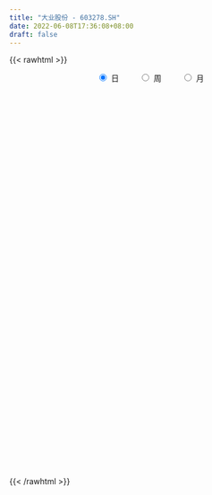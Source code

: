 ```yaml
---
title: "大业股份 - 603278.SH"
date: 2022-06-08T17:36:08+08:00
draft: false
---
```

{{< rawhtml >}}
    <div style="text-align: center">
        <label style="padding: 1rem;"><input style="margin-right: .5rem" type="radio" name="period" value="D" checked onclick="period_change(this)">日</label>
        <label style="padding: 1rem;"><input style="margin-right: .5rem" type="radio" name="period" value="W" onclick="period_change(this)">周</label>
        <label style="padding: 1rem;"><input style="margin-right: .5rem" type="radio" name="period" value="M" onclick="period_change(this)">月</label>
    </div>
    <div id="chart" style="height: 700px;"></div> 
    <script type="text/javascript">
        const D_v = [22695.2,16172.99,19518.26,13318.0,16711.6,9797.48,17358.2,14431.6,14301.6,11922.2,22734.38,30876.59,35596.0,29960.39,20875.8,15143.4,15585.6,12732.8,14074.0,15742.4,16651.79,24692.4,18364.2,19410.99,17747.6,15163.4,12158.79,13419.62,15593.78,12927.6,24754.45,46015.18,40711.2,69906.8,79766.71,188927.63,106833.73,61805.23,41024.25,42381.88,39271.26,39695.46,16916.05,21316.2,17091.66,19163.46,22617.13,24823.46,13583.17,16662.37,52916.72,55426.82,29706.83,31973.86,25351.2,16172.6,24079.61,21904.2,89038.4,176633.02,165463.57,96794.46,79322.2,58219.58,43822.45,46559.59,28196.0,27226.88,35367.48,33800.4,32348.69,24542.63,37691.26,45030.11,30820.6,32521.9,34331.0,89200.77,55111.98,30739.6,40674.4,35057.38,19751.6,31223.25,21150.66,17501.38,21568.8,21174.85,13946.57,17723.0,7315.8,15256.79,17132.18,12023.6,7077.4,7419.6,9023.66,13610.2,11087.6,11569.8,9061.66,8452.19,10471.26,8977.44,10391.46,12904.66,12892.87,9236.6,9534.03,10352.4,7516.0,13730.45,10500.47,9251.8,7238.47,12403.04,10687.41,13990.06,13812.2,8674.4,13459.6,20305.59,16571.79,14734.2,11703.8,13106.63,14337.2,14331.4,13204.2,11113.0,7159.2,7958.46,12557.66,11700.17,12120.59,10683.0,7891.66,10120.2,10074.94,9880.19,8250.4,10784.6,7873.7,8000.09,12500.66,33981.39,82532.96,36460.79,105904.58,62022.19,31248.06,31721.57,24533.2,26154.66,17322.4,16460.8,18139.6,16675.4,22252.8,20396.8,12513.0,18721.6,10072.2,15144.0,12032.6,8788.59,8025.2,11422.6,7385.6,7313.6,27255.0,14892.6,9039.8,17601.64,8218.4,9176.6,10368.4,6742.01,5282.0,7437.67,4731.22,3854.8,6281.0,5133.42,9250.06,9165.8,15499.0,8210.0,9240.64,7897.4,10194.66,8549.4,8956.4,9068.37,14517.37,11289.57,12752.8,12490.8,9452.8,7715.09,7743.86,8291.0,9996.0,7656.4,8313.6,10595.6,10131.4,13222.2,11245.0,9874.4,11214.4,7208.09,12202.29,6541.4,42757.0,93505.02,45378.0,27033.97,27371.4,14920.67,24506.4,50256.76,20944.8,24169.2,17708.81,22224.2,43765.81,33649.79,29279.2,21857.46,18326.4,14098.2,14586.2,11278.89,21140.23,29771.83,16936.0,24248.87,20121.19,18171.22,20490.39,14818.6,19896.79,13717.0,18491.4,12978.8,11495.8,10796.2,8683.8,9517.61,10057.4,17469.33,27328.79,16545.84,9728.93,11251.8,7718.4,8764.4,11867.93,8540.8,8141.8,15086.66,13854.0,7471.6,10731.4,9740.6,8267.89,7029.49,7188.8,11428.4,8714.6,12674.78,9347.4,9716.85,22923.69,16964.6,21826.86,25251.4,22519.2,27057.2,29273.66,30785.2,46264.26,39413.6,58582.86,34913.69,29702.04,17729.0,32362.02,16213.8,23928.86,35079.8,48108.91,75958.99,60551.66,44328.6,45922.48,31383.13,21735.2,25778.43,81895.71,134136.13,61102.85,47609.69,67240.19,41149.4,53452.09,36683.2,32137.71,25948.2,60868.24,80603.61,37958.47,31784.49,36189.5,34487.06,38300.01,29160.87,42806.01,59982.65,40130.38,29872.9,57046.33,42585.85,41593.84,43419.33,36942.13,38614.4,48389.2,51668.55,38294.8,36498.67,43636.33,41860.84,65451.0,44484.0,46766.35,31558.76,35772.04,26563.85,27596.78,24673.2,16009.8,18025.0,20593.2,21527.0,20168.0,19721.8,17166.27,16121.4,13547.4,74231.73,44350.3,22377.08,21309.66,17253.4,16090.0,13365.4,12918.0,13774.73,22791.27,20922.8,15762.0,26181.86,36943.43,137338.16,117937.75,68653.61,86705.77,47115.44,37976.79,31305.01,47126.0,32673.0,61517.2,37179.6,63172.44,81232.19,81001.15,75250.56,55789.2,29464.6,27548.29,35156.02,42975.0,14162.8,25304.8,18555.35,40591.2,29736.8,18436.4,24414.99,84689.6,96799.19,63288.61,83842.53,45531.23,66981.38,51593.24,55596.66,47379.19,37033.8,75446.2,48822.8,31157.42,61449.6,72991.6,34293.0,41193.4,30591.6,30057.2,32149.6,26514.8,30222.2,40514.0,37635.2,41668.6,35785.28,31898.0,21918.8,24523.0,30022.37,31782.4,23082.2,20978.0,23298.4,29164.0,31105.8,34721.55,23991.0,23301.63,31524.0,23633.4,24101.8,21500.0,21263.6,17219.0,19726.0,17608.61,26328.58,34940.42,20372.2,21515.4,17335.63,26065.55,52295.03,56640.48,50170.2,27247.86,23383.8,16267.4,68183.06,73475.19,39238.8,28688.81,20163.39,47283.8,35338.8,20728.81,19456.2,17509.86,22585.33,20510.19,27469.41,21136.2,16516.0,20154.8,9629.0,11397.6,17359.8,15842.0,32407.0,42409.6,37688.2,32938.0,17650.6,30231.2,15096.2,10607.88,11418.0,13556.0,10590.86,8828.66,5806.4,17400.2,10072.2,10093.4,10613.0,23554.7,20891.07,11567.0,14937.0,9864.0,10698.0,10710.0,10748.8,7442.0,19158.0,13677.0,16859.8]
const D_histogram = [0.0,0.0095726496,0.0112199089,0.0109786459,0.0012450223,-0.003719988,0.0073361617,0.0099688159,0.0065228807,0.0096436043,0.0192473157,0.0278998909,0.0418209069,0.0441791125,0.0403420118,0.0308164826,0.0238982535,0.0106261292,0.004892037,-0.0015715118,-0.0081498582,-0.0023113784,-0.0106890729,-0.0121974155,-0.0112078412,-0.0150607175,-0.0146925044,-0.0218752357,-0.0378316004,-0.0424100076,-0.0325003199,-0.0107642991,0.0096112143,0.0325112005,0.0863514013,0.1176363497,0.120750621,0.097473291,0.0841793568,0.0699897304,0.0539084943,0.0143874116,-0.0173646917,-0.0202070917,-0.0270705726,-0.0315656583,-0.0380977553,-0.0505827689,-0.0634764752,-0.0515550449,-0.0220346978,-0.0008499204,0.0069817366,0.0187809879,0.0183658225,0.016656568,0.0078060754,-0.006988771,0.0365470331,0.0632237111,0.0956598261,0.0946877467,0.0700584972,0.0553453558,0.0360054034,0.0089536344,-0.0068559979,-0.0198802965,-0.0202199093,-0.0310522409,-0.041440816,-0.0445304484,-0.043419964,-0.0307017055,-0.0272590716,-0.0316630891,-0.0508930295,-0.0176647297,-0.015161376,-0.018610788,-0.0287589197,-0.0539953295,-0.0540575939,-0.0363001896,-0.0235381384,-0.0247332637,-0.0160503317,-0.0175490324,-0.0233962912,-0.040543767,-0.0427228644,-0.064026415,-0.0864814563,-0.0961586345,-0.0958240836,-0.085822627,-0.0662617671,-0.0409454703,-0.0260191092,-0.0227953565,-0.0238327282,-0.0172213635,-0.012505013,-0.0034515685,-0.0023572734,0.0077362751,0.0146273319,0.01528749,0.0043146718,-0.0076405014,-0.018929095,-0.0329940392,-0.0345849291,-0.0256423937,-0.0226334058,-0.0106860678,-0.0065018214,0.0053756762,0.0125057915,0.0124290039,0.0224888291,0.0415143607,0.0503893912,0.0561512529,0.0588936375,0.0524455386,0.0551335714,0.0562614397,0.0530331882,0.0426557255,0.0314349417,0.0246693824,0.0229092368,0.0262409724,0.0261479705,0.0181100985,0.0124925609,0.0022762831,-0.0122065598,-0.0279383906,-0.0339920475,-0.0444337979,-0.0486809765,-0.0519028029,-0.0490893547,-0.0227452387,0.0068074568,0.0151085054,0.0389759687,0.0553057372,0.048698169,0.0362456056,0.0066597992,-0.0231945613,-0.0420267166,-0.0490383073,-0.0462471399,-0.0475635308,-0.0582969884,-0.077428228,-0.080860193,-0.0925950734,-0.0940297928,-0.1021207571,-0.0958578853,-0.0819844908,-0.0619668454,-0.036453519,-0.017684445,-0.0021716072,0.0341045614,0.0418484439,0.035036574,0.0493729764,0.0473826887,0.0434517836,0.0326679765,0.023823341,0.0102217265,0.0007100178,-0.0057412159,-0.0105611101,-0.0057854783,0.0085963429,0.0320546857,0.0509647592,0.0633639029,0.0651441293,0.0670467682,0.0611154604,0.0619328007,0.0648815291,0.0605674188,0.0575327989,0.0597953262,0.0638467585,0.0635561261,0.0521180536,0.0290683836,0.0234953739,0.0195423423,0.0186818951,0.0267822892,0.030440837,0.034245037,0.0314812887,0.0285030655,0.0229288661,0.0083093888,-0.0054884654,-0.0167591732,-0.0245405347,-0.0341382333,-0.0379116752,0.0113892336,0.0236990001,0.0255258317,0.0289245148,0.025406195,0.0202316687,0.0212641523,0.0394861891,0.0393573065,0.036577949,0.0347523617,0.0284356587,0.034886572,0.0457314155,0.0446176677,0.0372415516,0.0173076185,0.0039099206,-0.007888457,-0.0231533547,-0.0282508384,-0.0106895601,-0.0047113251,0.0045532346,0.0045325549,0.0005973504,-0.0157973002,-0.0193223746,-0.0343356938,-0.0467498684,-0.0663502751,-0.0822562185,-0.0852525999,-0.0855497245,-0.0813917397,-0.0719211324,-0.0645586314,-0.0696052656,-0.046906793,-0.0359809784,-0.0265430126,-0.0254918016,-0.0194834251,-0.0144676154,-0.0173238327,-0.0115231626,-0.0031270468,-0.0063006998,-0.0222889207,-0.0281893654,-0.0242025439,-0.0160869387,-0.0185357926,-0.0146720923,-0.0089354362,-0.0112396798,-0.0158846873,-0.0108681341,-0.0070540501,-0.0022629836,0.0092762052,0.0173989976,0.0267440527,0.0375807133,0.0429549639,0.0458022049,0.0570227419,0.0676679199,0.0868128571,0.0871094463,0.1015434106,0.0989614285,0.0875385096,0.0741644362,0.0626521787,0.0470239763,0.037186178,0.0307704751,0.0197459217,-0.010227042,-0.0121913621,-0.0360365992,-0.0237628051,-0.01496662,-0.0106916612,-0.0202992544,0.0308648268,0.079076365,0.0927354449,0.1016792648,0.0820781648,0.0703150002,0.058815471,0.032633716,0.0119492477,0.0027873945,-0.0414362151,-0.0267274116,-0.0223779505,-0.0202312902,-0.0144263098,-0.0104288514,-0.0173227461,-0.0268131988,-0.0482215087,-0.0292806404,-0.0223519324,-0.0162445405,-0.003276949,0.0133181691,0.0146940595,0.0013198027,0.0055637741,0.00210823,0.0163393015,0.026832858,0.0082073233,0.0201514293,0.0116551602,-0.0002994433,-0.077611965,-0.1431583956,-0.1975677291,-0.1989361872,-0.1831270921,-0.1524955581,-0.12978621,-0.1103842805,-0.0912681635,-0.0795070343,-0.0606658382,-0.0401509401,-0.0233999706,-0.0200437651,-0.0245752155,-0.0356714678,-0.0355413617,-0.081269267,-0.1161434789,-0.1210620988,-0.1143294864,-0.1150645246,-0.1074158216,-0.0876485442,-0.0713328699,-0.0521297165,-0.0192410611,0.0103343521,0.0381736731,0.0723129294,0.1499278925,0.2197496871,0.2639332543,0.2629643022,0.277180259,0.256779014,0.2362244222,0.2103692283,0.1839821475,0.1563110824,0.1404167185,0.1298642271,0.1388715259,0.1465862958,0.1776413016,0.1485405433,0.1141929285,0.0806496823,0.0357834648,0.0141704037,-0.0306961091,-0.0647411366,-0.0804985624,-0.0793169346,-0.05782675,-0.069912849,-0.0818293407,-0.0743212157,0.0012972318,0.031399593,0.044725481,0.0875790019,0.097992384,0.1013435704,0.0666764669,0.0098455736,-0.0585586012,-0.0845486398,-0.0932481782,-0.108948913,-0.1305191934,-0.0688244925,-0.0250267346,-0.0138306429,0.0089229699,-0.0005831047,-0.008749444,-0.0468986838,-0.0589760521,-0.0775570783,-0.1437360194,-0.1695812282,-0.2149915712,-0.223207572,-0.2084478016,-0.180862253,-0.1660550892,-0.1647603255,-0.174818107,-0.1770258666,-0.1552870499,-0.1186864605,-0.1069659614,-0.0869597195,-0.0785651119,-0.0815385051,-0.0657683623,-0.0714739406,-0.0538020169,-0.0312157665,-0.0060239963,0.0188558223,0.031982072,0.024855063,0.0174760199,-0.0139647154,-0.0294507241,-0.0391631061,-0.0312565815,-0.0400916961,-0.0709909735,-0.0296987305,0.0087961228,0.051157734,0.0680786243,0.0833278168,0.0914344997,0.1161290381,0.1445558999,0.1294682664,0.1156821966,0.1025327706,0.1176795977,0.1016364829,0.0947332453,0.0649867199,0.038926301,0.0247499677,0.0116891428,-0.022988834,-0.0272260917,-0.037626584,-0.0212648008,-0.0093598392,-0.0110618979,-0.0326653159,-0.0438375769,-0.0796950396,-0.148108659,-0.155784549,-0.1380354689,-0.1075190421,-0.0620586572,-0.0330858888,-0.0069561571,0.0071032323,0.0115676054,0.0250738528,0.0326332009,0.0398235562,0.0348277584,0.0383308403,0.0456135009,0.0522266903,0.0751853277,0.0617035417,0.0597710688,0.0618516715,0.059177608,0.0496996532,0.0420843153,0.0384924262,0.0343320342,0.0516531665,0.0482275863,0.0414406725]
const D_fast = [0.0,0.011965812,0.0164180486,0.018921447,0.0094990789,0.0036040717,0.0164942618,0.02161912,0.0198039049,0.0253355296,0.0397510699,0.0553786178,0.0797548605,0.0931578443,0.0994062465,0.097584838,0.0966411722,0.0860255802,0.0815144973,0.0746580705,0.0660422596,0.0713028947,0.060252932,0.0556952356,0.0538828496,0.0462647939,0.0429598809,0.0303083406,0.0048940759,-0.0102868332,-0.0085022255,0.0105427205,0.0333210375,0.0643488238,0.139776875,0.2004709108,0.2337728373,0.23486383,0.2426147351,0.2459225412,0.2433184287,0.207394199,0.1713009227,0.1634067498,0.1497756258,0.1373891255,0.1213325896,0.0962018838,0.0674390587,0.0664717278,0.0904834004,0.1114556978,0.1210327889,0.1375272872,0.1417035775,0.144158465,0.1372594912,0.120717452,0.1733900144,0.2158726202,0.2722236917,0.2949235489,0.2878089237,0.2869321213,0.2765935198,0.2517801594,0.2342565277,0.2162621549,0.2108675648,0.1922721729,0.1715233938,0.1573011493,0.1475566427,0.1525994749,0.1492273408,0.136907551,0.1049543533,0.1337664707,0.1324794804,0.1243773715,0.1070395098,0.0683042676,0.0547276047,0.0634099616,0.0702874782,0.062909037,0.0675793861,0.0616934273,0.0499970957,0.0227136781,0.0098538646,-0.0274562898,-0.0715316951,-0.1052485319,-0.1288700019,-0.140324202,-0.1373287839,-0.1222488548,-0.1138272709,-0.1163023574,-0.1232979111,-0.1209918873,-0.1194017901,-0.1112112377,-0.1107062609,-0.0986786437,-0.0881307538,-0.0836487233,-0.0935428735,-0.1074081721,-0.1234290394,-0.1457424934,-0.1559796155,-0.1534476786,-0.1560970422,-0.1468212212,-0.1442624301,-0.1310410134,-0.1207844503,-0.1177539869,-0.1020719544,-0.0726678327,-0.0511954543,-0.0313957795,-0.0139299854,-0.0072666997,0.0092047259,0.0243979542,0.0344279997,0.0347144684,0.03135242,0.0307542063,0.0347213699,0.0446133486,0.0510573393,0.047546992,0.0450525946,0.0354053876,0.0178709047,-0.0048455238,-0.0193971925,-0.0409473924,-0.0573648151,-0.0735623422,-0.0830212327,-0.0623634263,-0.0311088666,-0.0190306917,0.0145807637,0.0447369666,0.0503039407,0.0469127786,0.018991922,-0.0166610788,-0.0459999132,-0.0652710808,-0.0740416984,-0.087248972,-0.1125566767,-0.1510449732,-0.1746919865,-0.2095756352,-0.2345178029,-0.2681389565,-0.2858405559,-0.2924632842,-0.2879373501,-0.2715374035,-0.2571894407,-0.2422195047,-0.1974171958,-0.1792112023,-0.1772639287,-0.1505842821,-0.1407288977,-0.1337968569,-0.1364136699,-0.1393024702,-0.1503486531,-0.1596828573,-0.167569395,-0.1750295667,-0.1717003045,-0.1551693976,-0.1236973834,-0.09204612,-0.0638060006,-0.0457397419,-0.027075411,-0.0177278536,-0.0014273132,0.0177417975,0.0285695419,0.0399181217,0.0571294806,0.0771426025,0.0927410016,0.0943324425,0.0785498684,0.0788507021,0.0797832562,0.0835932828,0.0983892491,0.1096580062,0.1220234654,0.1271300393,0.1312775824,0.1314355996,0.1188934695,0.103723499,0.0882629979,0.0743465027,0.0562142458,0.042962885,0.0951111022,0.1133456188,0.1215539083,0.1321837201,0.1350169491,0.1349003399,0.1412488616,0.1693424457,0.1790528898,0.1854180195,0.1922805226,0.1930727343,0.2082452905,0.230522988,0.2405636571,0.2424979288,0.2268909004,0.2144706826,0.2007001908,0.1796469544,0.1674867611,0.1823756494,0.1871760531,0.1975789215,0.1986913805,0.1949055135,0.1745615379,0.1662058699,0.1426086272,0.1185069855,0.08231901,0.045849012,0.0215394806,-0.0001450751,-0.0163350253,-0.0248447011,-0.0336218579,-0.0560698085,-0.0450980342,-0.0431674641,-0.0403652516,-0.045686991,-0.0445494707,-0.0431505648,-0.0503377403,-0.0474178609,-0.0398035068,-0.0445523347,-0.0661127858,-0.0790605719,-0.0811243864,-0.0770305158,-0.0841133179,-0.0839176407,-0.0804148436,-0.0855290071,-0.0941451865,-0.0918456668,-0.0897950953,-0.0855697747,-0.0717115346,-0.0592389928,-0.0432079246,-0.0229760856,-0.006863094,0.0074346982,0.0329109206,0.0604730787,0.1013212301,0.1233951809,0.1632149978,0.1853733729,0.1958350814,0.201002117,0.2051529042,0.2012806959,0.2007394421,0.2020163579,0.195928285,0.1633985608,0.1583864001,0.1255320133,0.1318651061,0.1369196362,0.1385216797,0.1238392729,0.1827195608,0.2507001903,0.2875431314,0.3219067675,0.3228252087,0.3286407942,0.3318451327,0.3138218067,0.2961246503,0.2876596458,0.2330769824,0.241103933,0.2398589064,0.2369477442,0.2391461471,0.2405363927,0.2293118114,0.213118059,0.179654372,0.1912750802,0.1926158051,0.1946620618,0.2068104161,0.2267350764,0.2317844818,0.2187401757,0.2243750905,0.2214466039,0.2397625008,0.2569642718,0.2403905679,0.2573725313,0.2517900521,0.2397605878,0.1430450749,0.0417090454,-0.0620922204,-0.1131947253,-0.1431674032,-0.1506597588,-0.1603969632,-0.1685911038,-0.1722920276,-0.1804076571,-0.1767329205,-0.1662557575,-0.1553547806,-0.1570095164,-0.1676847707,-0.1876988899,-0.1964541242,-0.2624993462,-0.3264094279,-0.3615935725,-0.3834433317,-0.4129445011,-0.4321497534,-0.434294612,-0.4358121553,-0.429641431,-0.4015630409,-0.3694040397,-0.3320213004,-0.2798038118,-0.1647068755,-0.0399476591,0.0702192217,0.1349913451,0.2185023667,0.2622958751,0.3007973889,0.327534502,0.3471429582,0.3585496636,0.3777594794,0.3996730447,0.443398225,0.4877595688,0.5632249001,0.5712592776,0.565459895,0.5520790693,0.516158718,0.4980882578,0.4455477178,0.3953174061,0.3594353397,0.3407877339,0.347821231,0.3182569198,0.2858830928,0.2748109139,0.3507536694,0.3887059288,0.413213187,0.4779614584,0.5128729365,0.5415600155,0.5235620287,0.4691925288,0.3861487038,0.3390215052,0.3070099222,0.2640719592,0.2098718804,0.2543604582,0.2919015325,0.2996399635,0.3246243187,0.314972468,0.3046187677,0.254744857,0.2279234756,0.1899531799,0.0878402339,0.019599718,-0.0795585177,-0.1435764116,-0.1809285916,-0.1985586062,-0.2252652147,-0.2651605323,-0.3189228407,-0.3653870669,-0.3824700127,-0.3755410384,-0.3905620296,-0.3922957176,-0.403542388,-0.4269004074,-0.4275723553,-0.4511464187,-0.4469249992,-0.4321426905,-0.4084569194,-0.3788631452,-0.3577413774,-0.3586546206,-0.3616646588,-0.3965965729,-0.4194452627,-0.4389484211,-0.4388560419,-0.4577140805,-0.5063611013,-0.4724935409,-0.431799657,-0.3766486122,-0.3427080659,-0.3066269192,-0.2756616114,-0.2219348134,-0.1573689767,-0.1400895436,-0.1249550642,-0.1124712976,-0.067904571,-0.0585385651,-0.0417584913,-0.0552583368,-0.0715871805,-0.0795760218,-0.0897145611,-0.1301397464,-0.141183527,-0.1609906653,-0.1499450823,-0.1403800804,-0.1448476137,-0.1746173607,-0.1967490159,-0.2525302384,-0.3579710226,-0.4045930498,-0.421352837,-0.4177161707,-0.3877704501,-0.3670691539,-0.3426784614,-0.326843264,-0.3194869896,-0.2997122789,-0.2839946307,-0.2668483862,-0.2631372445,-0.2500514525,-0.2313654167,-0.2116955547,-0.1699405854,-0.1679964859,-0.1549861916,-0.1374426711,-0.1253223326,-0.1223753741,-0.1194696331,-0.1134384158,-0.1090157991,-0.0787813753,-0.0701500589,-0.0665768046]
const D_slow = [0.0,0.0023931624,0.0051981396,0.0079428011,0.0082540567,0.0073240597,0.0091581001,0.0116503041,0.0132810242,0.0156919253,0.0205037542,0.0274787269,0.0379339537,0.0489787318,0.0590642347,0.0667683554,0.0727429187,0.075399451,0.0766224603,0.0762295823,0.0741921178,0.0736142732,0.0709420049,0.0678926511,0.0650906908,0.0613255114,0.0576523853,0.0521835764,0.0427256763,0.0321231744,0.0239980944,0.0213070196,0.0237098232,0.0318376233,0.0534254737,0.0828345611,0.1130222163,0.1373905391,0.1584353783,0.1759328109,0.1894099344,0.1930067873,0.1886656144,0.1836138415,0.1768461984,0.1689547838,0.1594303449,0.1467846527,0.1309155339,0.1180267727,0.1125180983,0.1123056182,0.1140510523,0.1187462993,0.1233377549,0.1275018969,0.1294534158,0.127706223,0.1368429813,0.1526489091,0.1765638656,0.2002358023,0.2177504265,0.2315867655,0.2405881164,0.242826525,0.2411125255,0.2361424514,0.2310874741,0.2233244138,0.2129642098,0.2018315977,0.1909766067,0.1833011804,0.1764864125,0.1685706402,0.1558473828,0.1514312004,0.1476408564,0.1429881594,0.1357984295,0.1222995971,0.1087851986,0.0997101512,0.0938256166,0.0876423007,0.0836297178,0.0792424597,0.0733933869,0.0632574451,0.052576729,0.0365701253,0.0149497612,-0.0090898974,-0.0330459183,-0.0545015751,-0.0710670168,-0.0813033844,-0.0878081617,-0.0935070009,-0.0994651829,-0.1037705238,-0.106896777,-0.1077596692,-0.1083489875,-0.1064149188,-0.1027580858,-0.0989362133,-0.0978575453,-0.0997676707,-0.1044999444,-0.1127484542,-0.1213946865,-0.1278052849,-0.1334636364,-0.1361351533,-0.1377606087,-0.1364166896,-0.1332902417,-0.1301829908,-0.1245607835,-0.1141821933,-0.1015848455,-0.0875470323,-0.0728236229,-0.0597122383,-0.0459288455,-0.0318634855,-0.0186051885,-0.0079412571,-0.0000825217,0.0060848239,0.0118121331,0.0183723762,0.0249093688,0.0294368935,0.0325600337,0.0331291045,0.0300774645,0.0230928669,0.014594855,0.0034864055,-0.0086838386,-0.0216595393,-0.033931878,-0.0396181877,-0.0379163234,-0.0341391971,-0.0243952049,-0.0105687706,0.0016057716,0.010667173,0.0123321228,0.0065334825,-0.0039731966,-0.0162327735,-0.0277945585,-0.0396854412,-0.0542596883,-0.0736167453,-0.0938317935,-0.1169805618,-0.1404880101,-0.1660181993,-0.1899826707,-0.2104787934,-0.2259705047,-0.2350838845,-0.2395049957,-0.2400478975,-0.2315217572,-0.2210596462,-0.2123005027,-0.1999572586,-0.1881115864,-0.1772486405,-0.1690816464,-0.1631258112,-0.1605703795,-0.1603928751,-0.1618281791,-0.1644684566,-0.1659148262,-0.1637657405,-0.1557520691,-0.1430108793,-0.1271699035,-0.1108838712,-0.0941221792,-0.078843314,-0.0633601139,-0.0471397316,-0.0319978769,-0.0176146772,-0.0026658456,0.013295844,0.0291848755,0.0422143889,0.0494814848,0.0553553283,0.0602409139,0.0649113876,0.0716069599,0.0792171692,0.0877784284,0.0956487506,0.102774517,0.1085067335,0.1105840807,0.1092119644,0.1050221711,0.0988870374,0.0903524791,0.0808745603,0.0837218687,0.0896466187,0.0960280766,0.1032592053,0.1096107541,0.1146686713,0.1199847093,0.1298562566,0.1396955832,0.1488400705,0.1575281609,0.1646370756,0.1733587186,0.1847915725,0.1959459894,0.2052563773,0.2095832819,0.210560762,0.2085886478,0.2028003091,0.1957375995,0.1930652095,0.1918873782,0.1930256869,0.1941588256,0.1943081632,0.1903588381,0.1855282445,0.176944321,0.1652568539,0.1486692851,0.1281052305,0.1067920805,0.0854046494,0.0650567145,0.0470764314,0.0309367735,0.0135354571,0.0018087589,-0.0071864857,-0.0138222389,-0.0201951893,-0.0250660456,-0.0286829494,-0.0330139076,-0.0358946983,-0.03667646,-0.0382516349,-0.0438238651,-0.0508712065,-0.0569218424,-0.0609435771,-0.0655775253,-0.0692455484,-0.0714794074,-0.0742893273,-0.0782604992,-0.0809775327,-0.0827410452,-0.0833067911,-0.0809877398,-0.0766379904,-0.0699519772,-0.0605567989,-0.0498180579,-0.0383675067,-0.0241118212,-0.0071948413,0.014508373,0.0362857346,0.0616715872,0.0864119444,0.1082965718,0.1268376808,0.1425007255,0.1542567196,0.1635532641,0.1712458828,0.1761823633,0.1736256028,0.1705777622,0.1615686125,0.1556279112,0.1518862562,0.1492133409,0.1441385273,0.151854734,0.1716238253,0.1948076865,0.2202275027,0.2407470439,0.2583257939,0.2730296617,0.2811880907,0.2841754026,0.2848722513,0.2745131975,0.2678313446,0.2622368569,0.2571790344,0.2535724569,0.2509652441,0.2466345576,0.2399312579,0.2278758807,0.2205557206,0.2149677375,0.2109066023,0.2100873651,0.2134169074,0.2170904223,0.2174203729,0.2188113165,0.219338374,0.2234231993,0.2301314138,0.2321832446,0.237221102,0.240134892,0.2400600312,0.2206570399,0.184867441,0.1354755087,0.0857414619,0.0399596889,0.0018357994,-0.0306107531,-0.0582068233,-0.0810238641,-0.1009006227,-0.1160670823,-0.1261048173,-0.13195481,-0.1369657513,-0.1431095551,-0.1520274221,-0.1609127625,-0.1812300793,-0.210265949,-0.2405314737,-0.2691138453,-0.2978799764,-0.3247339318,-0.3466460679,-0.3644792854,-0.3775117145,-0.3823219798,-0.3797383917,-0.3701949735,-0.3521167411,-0.314634768,-0.2596973462,-0.1937140326,-0.1279729571,-0.0586778923,0.0055168612,0.0645729667,0.1171652738,0.1631608106,0.2022385812,0.2373427609,0.2698088177,0.3045266991,0.3411732731,0.3855835985,0.4227187343,0.4512669664,0.471429387,0.4803752532,0.4839178541,0.4762438269,0.4600585427,0.4399339021,0.4201046685,0.405647981,0.3881697687,0.3677124335,0.3491321296,0.3494564376,0.3573063358,0.3684877061,0.3903824565,0.4148805525,0.4402164451,0.4568855618,0.4593469552,0.444707305,0.423570145,0.4002581004,0.3730208722,0.3403910739,0.3231849507,0.3169282671,0.3134706064,0.3157013488,0.3155555727,0.3133682117,0.3016435407,0.2868995277,0.2675102581,0.2315762533,0.1891809462,0.1354330534,0.0796311604,0.02751921,-0.0176963532,-0.0592101255,-0.1004002069,-0.1441047336,-0.1883612003,-0.2271829628,-0.2568545779,-0.2835960683,-0.3053359981,-0.3249772761,-0.3453619024,-0.3618039929,-0.3796724781,-0.3931229823,-0.4009269239,-0.402432923,-0.3977189675,-0.3897234495,-0.3835096837,-0.3791406787,-0.3826318576,-0.3899945386,-0.3997853151,-0.4075994605,-0.4176223845,-0.4353701278,-0.4427948105,-0.4405957798,-0.4278063463,-0.4107866902,-0.389954736,-0.3670961111,-0.3380638515,-0.3019248766,-0.26955781,-0.2406372608,-0.2150040682,-0.1855841688,-0.160175048,-0.1364917367,-0.1202450567,-0.1105134815,-0.1043259895,-0.1014037038,-0.1071509123,-0.1139574353,-0.1233640813,-0.1286802815,-0.1310202413,-0.1337857157,-0.1419520447,-0.152911439,-0.1728351989,-0.2098623636,-0.2488085009,-0.2833173681,-0.3101971286,-0.3257117929,-0.3339832651,-0.3357223044,-0.3339464963,-0.331054595,-0.3247861318,-0.3166278315,-0.3066719425,-0.2979650029,-0.2883822928,-0.2769789176,-0.263922245,-0.2451259131,-0.2297000276,-0.2147572604,-0.1992943426,-0.1844999406,-0.1720750273,-0.1615539484,-0.1519308419,-0.1433478334,-0.1304345417,-0.1183776452,-0.108017477]
const D_data = [['2020-05-18', 7.68, 7.49, 7.45, 7.7],['2020-05-19', 7.51, 7.64, 7.51, 7.66],['2020-05-20', 7.68, 7.58, 7.55, 7.74],['2020-05-21', 7.61, 7.57, 7.55, 7.67],['2020-05-22', 7.58, 7.43, 7.4, 7.64],['2020-05-25', 7.41, 7.45, 7.4, 7.47],['2020-05-26', 7.44, 7.67, 7.43, 7.67],['2020-05-27', 7.71, 7.61, 7.58, 7.72],['2020-05-28', 7.68, 7.54, 7.45, 7.68],['2020-05-29', 7.47, 7.63, 7.47, 7.67],['2020-06-01', 7.63, 7.76, 7.63, 7.79],['2020-06-02', 7.76, 7.82, 7.73, 7.88],['2020-06-03', 7.83, 7.98, 7.71, 8.04],['2020-06-04', 7.98, 7.92, 7.87, 8.12],['2020-06-05', 7.92, 7.88, 7.79, 7.95],['2020-06-08', 7.88, 7.81, 7.8, 7.92],['2020-06-09', 7.81, 7.83, 7.75, 7.84],['2020-06-10', 7.84, 7.72, 7.71, 7.84],['2020-06-11', 7.75, 7.78, 7.71, 7.84],['2020-06-12', 7.63, 7.75, 7.6, 7.79],['2020-06-15', 7.82, 7.72, 7.71, 7.88],['2020-06-16', 7.72, 7.88, 7.72, 7.9],['2020-06-17', 7.74, 7.7, 7.62, 7.74],['2020-06-18', 7.7, 7.76, 7.68, 7.81],['2020-06-19', 7.75, 7.79, 7.7, 7.83],['2020-06-22', 7.72, 7.72, 7.71, 7.83],['2020-06-23', 7.78, 7.76, 7.68, 7.78],['2020-06-24', 7.8, 7.64, 7.62, 7.8],['2020-06-29', 7.61, 7.45, 7.44, 7.61],['2020-06-30', 7.48, 7.51, 7.47, 7.57],['2020-07-01', 7.51, 7.68, 7.48, 7.75],['2020-07-02', 7.72, 7.9, 7.68, 7.93],['2020-07-03', 7.9, 8.0, 7.86, 8.07],['2020-07-06', 8.01, 8.17, 8.01, 8.2],['2020-07-07', 8.15, 8.82, 8.14, 8.82],['2020-07-08', 9.2, 8.86, 8.63, 9.2],['2020-07-09', 8.59, 8.71, 8.44, 8.75],['2020-07-10', 8.66, 8.43, 8.38, 8.66],['2020-07-13', 8.4, 8.55, 8.4, 8.6],['2020-07-14', 8.56, 8.55, 8.45, 8.59],['2020-07-15', 8.55, 8.52, 8.48, 8.64],['2020-07-16', 8.53, 8.13, 8.1, 8.55],['2020-07-17', 8.16, 8.06, 8.05, 8.2],['2020-07-20', 8.1, 8.34, 8.07, 8.35],['2020-07-21', 8.38, 8.27, 8.23, 8.39],['2020-07-22', 8.37, 8.27, 8.21, 8.37],['2020-07-23', 8.19, 8.21, 8.05, 8.25],['2020-07-24', 8.19, 8.07, 8.07, 8.41],['2020-07-27', 8.11, 7.97, 7.91, 8.17],['2020-07-28', 8.02, 8.25, 7.98, 8.28],['2020-07-29', 8.25, 8.57, 8.25, 8.64],['2020-07-30', 8.5, 8.61, 8.44, 8.74],['2020-07-31', 8.61, 8.54, 8.41, 8.61],['2020-08-03', 8.54, 8.67, 8.54, 8.69],['2020-08-04', 8.69, 8.58, 8.52, 8.7],['2020-08-05', 8.59, 8.59, 8.51, 8.63],['2020-08-06', 8.59, 8.5, 8.4, 8.64],['2020-08-07', 8.52, 8.38, 8.27, 8.52],['2020-08-10', 8.38, 9.22, 8.38, 9.22],['2020-08-11', 9.03, 9.26, 8.92, 9.68],['2020-08-12', 9.11, 9.58, 9.05, 9.86],['2020-08-13', 9.48, 9.35, 9.21, 9.79],['2020-08-14', 9.25, 9.08, 8.91, 9.3],['2020-08-17', 9.11, 9.18, 8.99, 9.19],['2020-08-18', 9.17, 9.1, 9.06, 9.17],['2020-08-19', 9.1, 8.93, 8.84, 9.1],['2020-08-20', 8.88, 8.99, 8.8, 9.04],['2020-08-21', 8.98, 8.97, 8.9, 9.13],['2020-08-24', 8.97, 9.11, 8.88, 9.13],['2020-08-25', 9.17, 8.96, 8.94, 9.18],['2020-08-26', 9.05, 8.91, 8.82, 9.05],['2020-08-27', 8.88, 8.96, 8.81, 8.97],['2020-08-28', 8.99, 9.0, 8.9, 9.13],['2020-08-31', 9.06, 9.18, 9.01, 9.19],['2020-09-01', 9.22, 9.11, 9.01, 9.29],['2020-09-02', 9.08, 9.01, 8.88, 9.14],['2020-09-03', 9.09, 8.75, 8.75, 9.1],['2020-09-04', 8.63, 9.44, 8.55, 9.54],['2020-09-07', 9.34, 9.16, 9.08, 9.48],['2020-09-08', 9.14, 9.09, 8.95, 9.2],['2020-09-09', 9.0, 8.97, 8.94, 9.27],['2020-09-10', 9.0, 8.67, 8.64, 9.06],['2020-09-11', 8.8, 8.89, 8.58, 8.9],['2020-09-14', 8.9, 9.14, 8.86, 9.23],['2020-09-15', 9.2, 9.15, 9.08, 9.2],['2020-09-16', 9.17, 9.0, 8.98, 9.17],['2020-09-17', 9.02, 9.14, 9.02, 9.18],['2020-09-18', 9.14, 9.03, 8.87, 9.16],['2020-09-21', 9.07, 8.95, 8.92, 9.07],['2020-09-22', 8.85, 8.73, 8.71, 8.93],['2020-09-23', 8.8, 8.84, 8.71, 8.85],['2020-09-24', 8.8, 8.5, 8.49, 8.81],['2020-09-25', 8.5, 8.31, 8.29, 8.57],['2020-09-28', 8.33, 8.31, 8.22, 8.51],['2020-09-29', 8.31, 8.33, 8.29, 8.43],['2020-09-30', 8.3, 8.4, 8.27, 8.41],['2020-10-09', 8.5, 8.53, 8.45, 8.59],['2020-10-12', 8.53, 8.67, 8.5, 8.72],['2020-10-13', 8.68, 8.61, 8.59, 8.73],['2020-10-14', 8.61, 8.48, 8.43, 8.68],['2020-10-15', 8.46, 8.4, 8.39, 8.55],['2020-10-16', 8.47, 8.48, 8.37, 8.53],['2020-10-19', 8.48, 8.46, 8.45, 8.6],['2020-10-20', 8.42, 8.53, 8.37, 8.53],['2020-10-21', 8.53, 8.44, 8.38, 8.61],['2020-10-22', 8.44, 8.57, 8.1, 8.6],['2020-10-23', 8.59, 8.57, 8.49, 8.7],['2020-10-26', 8.58, 8.51, 8.43, 8.62],['2020-10-27', 8.41, 8.33, 8.31, 8.51],['2020-10-28', 8.36, 8.24, 8.12, 8.37],['2020-10-29', 8.23, 8.16, 8.13, 8.28],['2020-10-30', 8.3, 8.02, 7.96, 8.3],['2020-11-02', 8.08, 8.09, 8.02, 8.19],['2020-11-03', 8.1, 8.2, 8.08, 8.23],['2020-11-04', 8.29, 8.12, 8.07, 8.29],['2020-11-05', 8.17, 8.24, 8.12, 8.28],['2020-11-06', 8.23, 8.16, 8.1, 8.26],['2020-11-09', 8.21, 8.28, 8.13, 8.37],['2020-11-10', 8.32, 8.26, 8.18, 8.4],['2020-11-11', 8.25, 8.18, 8.15, 8.26],['2020-11-12', 8.13, 8.33, 8.13, 8.35],['2020-11-13', 8.42, 8.53, 8.26, 8.56],['2020-11-16', 8.53, 8.5, 8.46, 8.61],['2020-11-17', 8.6, 8.53, 8.4, 8.64],['2020-11-18', 8.55, 8.55, 8.47, 8.59],['2020-11-19', 8.55, 8.46, 8.43, 8.55],['2020-11-20', 8.49, 8.6, 8.42, 8.61],['2020-11-23', 8.63, 8.63, 8.57, 8.74],['2020-11-24', 8.6, 8.61, 8.52, 8.79],['2020-11-25', 8.6, 8.52, 8.49, 8.62],['2020-11-26', 8.56, 8.48, 8.43, 8.59],['2020-11-27', 8.45, 8.51, 8.4, 8.54],['2020-11-30', 8.45, 8.57, 8.45, 8.65],['2020-12-01', 8.58, 8.66, 8.52, 8.68],['2020-12-02', 8.62, 8.65, 8.57, 8.69],['2020-12-03', 8.68, 8.55, 8.51, 8.68],['2020-12-04', 8.64, 8.56, 8.5, 8.64],['2020-12-07', 8.58, 8.47, 8.47, 8.65],['2020-12-08', 8.48, 8.35, 8.34, 8.5],['2020-12-09', 8.42, 8.24, 8.23, 8.42],['2020-12-10', 8.2, 8.28, 8.1, 8.32],['2020-12-11', 8.29, 8.15, 8.05, 8.36],['2020-12-14', 8.15, 8.15, 8.06, 8.19],['2020-12-15', 8.17, 8.1, 8.07, 8.17],['2020-12-16', 8.15, 8.13, 8.1, 8.23],['2020-12-17', 8.18, 8.47, 8.13, 8.65],['2020-12-18', 8.7, 8.65, 8.51, 9.0],['2020-12-21', 8.5, 8.49, 8.4, 8.61],['2020-12-22', 8.99, 8.79, 8.69, 9.19],['2020-12-23', 8.46, 8.84, 8.46, 8.86],['2020-12-24', 8.71, 8.62, 8.55, 8.77],['2020-12-25', 8.53, 8.53, 8.3, 8.6],['2020-12-28', 8.47, 8.22, 8.2, 8.5],['2020-12-29', 8.21, 8.05, 8.01, 8.21],['2020-12-30', 8.0, 8.03, 7.95, 8.1],['2020-12-31', 8.02, 8.07, 7.98, 8.1],['2021-01-04', 8.08, 8.14, 8.0, 8.16],['2021-01-05', 8.1, 8.05, 8.0, 8.14],['2021-01-06', 8.01, 7.85, 7.81, 8.04],['2021-01-07', 7.77, 7.6, 7.57, 7.85],['2021-01-08', 7.54, 7.66, 7.36, 7.72],['2021-01-11', 7.6, 7.43, 7.3, 7.66],['2021-01-12', 7.45, 7.43, 7.35, 7.47],['2021-01-13', 7.44, 7.22, 7.19, 7.47],['2021-01-14', 7.22, 7.29, 7.1, 7.31],['2021-01-15', 7.27, 7.34, 7.19, 7.39],['2021-01-18', 7.34, 7.42, 7.3, 7.51],['2021-01-19', 7.38, 7.54, 7.35, 7.64],['2021-01-20', 7.64, 7.52, 7.43, 7.64],['2021-01-21', 7.45, 7.53, 7.41, 7.56],['2021-01-22', 7.41, 7.91, 7.4, 8.27],['2021-01-25', 7.88, 7.67, 7.6, 7.88],['2021-01-26', 7.67, 7.49, 7.46, 7.76],['2021-01-27', 7.49, 7.78, 7.45, 7.96],['2021-01-28', 7.7, 7.62, 7.6, 7.8],['2021-01-29', 7.62, 7.59, 7.55, 7.8],['2021-02-01', 7.55, 7.47, 7.37, 7.63],['2021-02-02', 7.47, 7.44, 7.39, 7.51],['2021-02-03', 7.39, 7.31, 7.29, 7.4],['2021-02-04', 7.34, 7.28, 7.15, 7.34],['2021-02-05', 7.23, 7.25, 7.23, 7.4],['2021-02-08', 7.25, 7.21, 7.21, 7.34],['2021-02-09', 7.3, 7.3, 7.22, 7.34],['2021-02-10', 7.28, 7.45, 7.27, 7.47],['2021-02-18', 7.45, 7.66, 7.45, 7.72],['2021-02-19', 7.67, 7.73, 7.59, 7.75],['2021-02-22', 7.75, 7.76, 7.73, 7.89],['2021-02-23', 7.76, 7.7, 7.63, 7.79],['2021-02-24', 7.71, 7.75, 7.65, 7.8],['2021-02-25', 7.87, 7.68, 7.67, 7.88],['2021-02-26', 7.64, 7.79, 7.62, 7.84],['2021-03-01', 7.79, 7.87, 7.78, 7.89],['2021-03-02', 7.88, 7.82, 7.76, 7.92],['2021-03-03', 7.9, 7.86, 7.85, 7.98],['2021-03-04', 7.83, 7.97, 7.77, 7.97],['2021-03-05', 7.96, 8.06, 7.83, 8.07],['2021-03-08', 8.05, 8.07, 8.05, 8.22],['2021-03-09', 8.07, 7.95, 7.72, 8.17],['2021-03-10', 8.03, 7.75, 7.72, 8.04],['2021-03-11', 7.75, 7.92, 7.71, 7.94],['2021-03-12', 7.92, 7.94, 7.83, 7.98],['2021-03-15', 7.94, 7.99, 7.87, 8.1],['2021-03-16', 7.99, 8.15, 7.92, 8.15],['2021-03-17', 8.16, 8.16, 8.12, 8.19],['2021-03-18', 8.17, 8.22, 8.16, 8.22],['2021-03-19', 8.16, 8.18, 8.13, 8.28],['2021-03-22', 8.17, 8.2, 8.17, 8.25],['2021-03-23', 8.25, 8.18, 8.1, 8.26],['2021-03-24', 8.22, 8.04, 8.01, 8.22],['2021-03-25', 8.06, 7.99, 7.96, 8.07],['2021-03-26', 7.94, 7.96, 7.91, 8.04],['2021-03-29', 8.1, 7.95, 7.92, 8.1],['2021-03-30', 7.85, 7.87, 7.69, 8.05],['2021-03-31', 7.87, 7.89, 7.8, 7.98],['2021-04-01', 8.61, 8.68, 8.61, 8.68],['2021-04-02', 8.95, 8.41, 8.4, 8.95],['2021-04-06', 8.42, 8.35, 8.16, 8.56],['2021-04-07', 8.31, 8.42, 8.21, 8.43],['2021-04-08', 8.4, 8.37, 8.27, 8.53],['2021-04-09', 8.4, 8.36, 8.28, 8.47],['2021-04-12', 8.36, 8.46, 8.33, 8.55],['2021-04-13', 8.46, 8.77, 8.41, 8.85],['2021-04-14', 8.64, 8.64, 8.55, 8.72],['2021-04-15', 8.75, 8.65, 8.61, 8.89],['2021-04-16', 8.64, 8.7, 8.55, 8.74],['2021-04-19', 8.78, 8.67, 8.57, 8.8],['2021-04-20', 8.67, 8.88, 8.67, 8.95],['2021-04-21', 8.85, 9.04, 8.81, 9.13],['2021-04-22', 9.06, 8.98, 8.95, 9.13],['2021-04-23', 8.91, 8.94, 8.81, 9.03],['2021-04-26', 8.94, 8.76, 8.73, 8.94],['2021-04-27', 8.76, 8.79, 8.6, 8.81],['2021-04-28', 8.78, 8.77, 8.71, 9.0],['2021-04-29', 8.77, 8.67, 8.65, 8.83],['2021-04-30', 8.66, 8.75, 8.6, 9.09],['2021-05-06', 8.75, 9.08, 8.7, 9.15],['2021-05-07', 8.94, 9.02, 8.94, 9.1],['2021-05-10', 9.02, 9.13, 8.95, 9.23],['2021-05-11', 9.1, 9.07, 8.82, 9.18],['2021-05-12', 9.0, 9.04, 9.0, 9.17],['2021-05-13', 9.03, 8.85, 8.8, 9.07],['2021-05-14', 8.89, 8.97, 8.84, 8.98],['2021-05-17', 8.88, 8.78, 8.75, 8.98],['2021-05-18', 8.73, 8.73, 8.7, 8.86],['2021-05-19', 8.79, 8.53, 8.52, 8.79],['2021-05-20', 8.53, 8.44, 8.37, 8.6],['2021-05-21', 8.45, 8.5, 8.4, 8.6],['2021-05-24', 8.56, 8.47, 8.43, 8.64],['2021-05-25', 8.53, 8.48, 8.42, 8.53],['2021-05-26', 8.48, 8.53, 8.46, 8.56],['2021-05-27', 8.51, 8.5, 8.45, 8.54],['2021-05-28', 8.46, 8.3, 8.28, 8.53],['2021-05-31', 8.38, 8.65, 8.29, 8.65],['2021-06-01', 8.67, 8.56, 8.43, 8.68],['2021-06-02', 8.52, 8.57, 8.47, 8.59],['2021-06-03', 8.45, 8.47, 8.45, 8.6],['2021-06-04', 8.53, 8.53, 8.45, 8.55],['2021-06-07', 8.53, 8.53, 8.48, 8.59],['2021-06-08', 8.52, 8.42, 8.39, 8.53],['2021-06-09', 8.4, 8.52, 8.39, 8.54],['2021-06-10', 8.56, 8.58, 8.43, 8.59],['2021-06-11', 8.58, 8.44, 8.4, 8.63],['2021-06-15', 8.43, 8.21, 8.17, 8.44],['2021-06-16', 8.24, 8.25, 8.08, 8.28],['2021-06-17', 8.3, 8.34, 8.21, 8.39],['2021-06-18', 8.28, 8.4, 8.22, 8.43],['2021-06-21', 8.39, 8.26, 8.25, 8.4],['2021-06-22', 8.3, 8.32, 8.26, 8.38],['2021-06-23', 8.37, 8.35, 8.25, 8.39],['2021-06-24', 8.35, 8.24, 8.2, 8.36],['2021-06-25', 8.18, 8.17, 8.15, 8.25],['2021-06-28', 8.21, 8.27, 8.17, 8.31],['2021-06-29', 8.27, 8.26, 8.22, 8.31],['2021-06-30', 8.22, 8.28, 8.11, 8.28],['2021-07-01', 8.28, 8.4, 8.23, 8.46],['2021-07-02', 8.35, 8.41, 8.2, 8.47],['2021-07-05', 8.41, 8.48, 8.31, 8.51],['2021-07-06', 8.48, 8.57, 8.42, 8.6],['2021-07-07', 8.56, 8.57, 8.5, 8.65],['2021-07-08', 8.54, 8.59, 8.42, 8.67],['2021-07-09', 8.65, 8.77, 8.51, 8.83],['2021-07-12', 8.78, 8.87, 8.72, 8.93],['2021-07-13', 8.9, 9.12, 8.87, 9.16],['2021-07-14', 9.09, 9.01, 8.91, 9.14],['2021-07-15', 8.94, 9.31, 8.81, 9.33],['2021-07-16', 9.2, 9.22, 9.15, 9.39],['2021-07-19', 9.24, 9.16, 9.06, 9.31],['2021-07-20', 9.1, 9.15, 9.01, 9.3],['2021-07-21', 9.1, 9.18, 8.9, 9.2],['2021-07-22', 9.18, 9.12, 8.99, 9.18],['2021-07-23', 9.1, 9.18, 9.08, 9.32],['2021-07-26', 9.18, 9.23, 9.03, 9.31],['2021-07-27', 9.23, 9.17, 9.05, 9.49],['2021-07-28', 9.44, 8.85, 8.61, 9.62],['2021-07-29', 8.75, 9.13, 8.73, 9.3],['2021-07-30', 9.06, 8.79, 8.73, 9.1],['2021-08-02', 8.76, 9.21, 8.68, 9.23],['2021-08-03', 9.38, 9.23, 9.14, 9.38],['2021-08-04', 9.26, 9.22, 9.18, 9.34],['2021-08-05', 9.21, 9.04, 9.01, 9.28],['2021-08-06', 9.04, 9.94, 9.01, 9.94],['2021-08-09', 10.6, 10.24, 10.06, 10.9],['2021-08-10', 10.27, 10.07, 9.97, 10.36],['2021-08-11', 10.04, 10.18, 10.04, 10.22],['2021-08-12', 10.2, 9.9, 9.86, 10.35],['2021-08-13', 9.95, 10.01, 9.82, 10.1],['2021-08-16', 10.05, 10.04, 9.95, 10.3],['2021-08-17', 10.04, 9.83, 9.79, 10.18],['2021-08-18', 9.75, 9.83, 9.72, 9.98],['2021-08-19', 9.8, 9.94, 9.66, 10.0],['2021-08-20', 9.7, 9.38, 9.15, 9.79],['2021-08-23', 9.36, 10.05, 9.33, 10.3],['2021-08-24', 10.0, 9.99, 9.93, 10.19],['2021-08-25', 9.91, 10.0, 9.85, 10.15],['2021-08-26', 9.95, 10.09, 9.89, 10.2],['2021-08-27', 10.05, 10.12, 9.93, 10.17],['2021-08-30', 10.25, 10.0, 9.84, 10.3],['2021-08-31', 10.02, 9.94, 9.78, 10.02],['2021-09-01', 9.94, 9.71, 9.6, 9.99],['2021-09-02', 9.7, 10.21, 9.66, 10.26],['2021-09-03', 10.21, 10.14, 10.03, 10.33],['2021-09-06', 10.14, 10.18, 9.96, 10.22],['2021-09-07', 10.19, 10.34, 10.08, 10.42],['2021-09-08', 10.33, 10.5, 10.26, 10.53],['2021-09-09', 10.5, 10.4, 10.31, 10.61],['2021-09-10', 10.48, 10.22, 10.14, 10.55],['2021-09-13', 10.2, 10.45, 10.17, 10.48],['2021-09-14', 10.4, 10.39, 10.32, 10.57],['2021-09-15', 10.58, 10.68, 10.32, 10.76],['2021-09-16', 10.68, 10.75, 10.52, 11.14],['2021-09-17', 10.7, 10.41, 10.22, 10.88],['2021-09-22', 10.26, 10.82, 10.26, 10.84],['2021-09-23', 10.82, 10.62, 10.4, 10.97],['2021-09-24', 10.73, 10.56, 10.5, 10.88],['2021-09-27', 10.55, 9.5, 9.5, 10.55],['2021-09-28', 9.61, 9.2, 9.06, 9.61],['2021-09-29', 9.18, 8.9, 8.89, 9.32],['2021-09-30', 8.9, 9.27, 8.9, 9.32],['2021-10-08', 9.1, 9.38, 9.1, 9.49],['2021-10-11', 9.4, 9.56, 9.3, 9.64],['2021-10-12', 9.56, 9.49, 9.3, 9.66],['2021-10-13', 9.49, 9.46, 9.42, 9.69],['2021-10-14', 9.45, 9.47, 9.3, 9.6],['2021-10-15', 9.56, 9.38, 9.35, 9.56],['2021-10-18', 9.39, 9.48, 9.21, 9.53],['2021-10-19', 9.48, 9.55, 9.39, 9.64],['2021-10-20', 9.54, 9.56, 9.38, 9.78],['2021-10-21', 9.56, 9.41, 9.41, 9.66],['2021-10-22', 9.35, 9.27, 9.2, 9.49],['2021-10-25', 9.25, 9.1, 9.04, 9.28],['2021-10-26', 9.1, 9.16, 9.08, 9.22],['2021-10-27', 9.01, 8.39, 8.24, 9.16],['2021-10-28', 8.33, 8.2, 8.05, 8.39],['2021-10-29', 8.22, 8.34, 8.1, 8.37],['2021-11-01', 8.39, 8.36, 8.2, 8.47],['2021-11-02', 8.36, 8.15, 8.11, 8.45],['2021-11-03', 8.17, 8.14, 8.06, 8.25],['2021-11-04', 8.14, 8.24, 8.14, 8.29],['2021-11-05', 8.25, 8.18, 8.12, 8.25],['2021-11-08', 8.2, 8.21, 8.03, 8.28],['2021-11-09', 8.24, 8.44, 8.13, 8.45],['2021-11-10', 8.44, 8.51, 8.32, 8.55],['2021-11-11', 8.53, 8.61, 8.47, 8.68],['2021-11-12', 8.61, 8.85, 8.54, 8.9],['2021-11-15', 8.86, 9.74, 8.86, 9.74],['2021-11-16', 9.88, 10.15, 9.8, 10.41],['2021-11-17', 9.95, 10.3, 9.9, 10.35],['2021-11-18', 10.32, 10.04, 9.9, 10.42],['2021-11-19', 9.95, 10.47, 9.8, 10.61],['2021-11-22', 10.49, 10.23, 10.13, 10.51],['2021-11-23', 10.28, 10.32, 10.14, 10.46],['2021-11-24', 10.44, 10.32, 10.17, 10.44],['2021-11-25', 10.35, 10.35, 10.14, 10.43],['2021-11-26', 10.35, 10.35, 10.17, 10.48],['2021-11-29', 10.11, 10.53, 10.05, 10.75],['2021-11-30', 10.61, 10.67, 10.5, 10.73],['2021-12-01', 10.62, 11.06, 10.56, 11.16],['2021-12-02', 11.12, 11.25, 10.9, 11.65],['2021-12-03', 11.36, 11.83, 11.32, 11.89],['2021-12-06', 11.8, 11.27, 11.2, 11.98],['2021-12-07', 11.27, 11.2, 10.8, 11.36],['2021-12-08', 11.09, 11.17, 10.86, 11.23],['2021-12-09', 11.19, 10.93, 10.8, 11.27],['2021-12-10', 10.85, 11.13, 10.82, 11.38],['2021-12-13', 11.1, 10.72, 10.59, 11.27],['2021-12-14', 10.75, 10.67, 10.57, 10.82],['2021-12-15', 10.88, 10.77, 10.7, 11.07],['2021-12-16', 10.7, 10.94, 10.64, 10.99],['2021-12-17', 10.98, 11.26, 10.9, 11.42],['2021-12-20', 11.15, 10.87, 10.77, 11.29],['2021-12-21', 10.88, 10.8, 10.7, 11.04],['2021-12-22', 10.8, 11.02, 10.6, 11.1],['2021-12-23', 11.12, 12.12, 10.9, 12.12],['2021-12-24', 12.11, 11.9, 11.43, 12.2],['2021-12-27', 11.9, 11.89, 11.71, 12.16],['2021-12-28', 11.89, 12.52, 11.58, 12.87],['2021-12-29', 12.79, 12.39, 12.19, 12.8],['2021-12-30', 12.44, 12.48, 12.39, 13.0],['2021-12-31', 12.56, 12.05, 12.01, 12.67],['2022-01-04', 12.0, 11.62, 11.4, 12.09],['2022-01-05', 11.67, 11.18, 11.13, 11.73],['2022-01-06', 11.18, 11.46, 11.04, 11.5],['2022-01-07', 11.48, 11.57, 11.48, 12.5],['2022-01-10', 10.73, 11.39, 10.73, 11.65],['2022-01-11', 11.36, 11.17, 11.13, 11.59],['2022-01-12', 11.17, 12.29, 11.15, 12.29],['2022-01-13', 12.48, 12.36, 11.91, 12.59],['2022-01-14', 12.29, 12.13, 12.11, 12.53],['2022-01-17', 12.2, 12.41, 12.1, 12.52],['2022-01-18', 12.39, 12.09, 12.06, 12.52],['2022-01-19', 12.25, 12.1, 11.84, 12.27],['2022-01-20', 12.1, 11.62, 11.58, 12.1],['2022-01-21', 11.62, 11.81, 11.41, 12.08],['2022-01-24', 11.8, 11.63, 11.59, 12.05],['2022-01-25', 11.56, 10.75, 10.74, 11.72],['2022-01-26', 10.75, 10.91, 10.7, 11.22],['2022-01-27', 11.12, 10.34, 10.27, 11.12],['2022-01-28', 10.48, 10.5, 10.03, 10.56],['2022-02-07', 10.71, 10.64, 10.59, 10.98],['2022-02-08', 10.76, 10.76, 10.58, 10.91],['2022-02-09', 10.77, 10.57, 10.5, 10.83],['2022-02-10', 10.55, 10.3, 10.26, 10.62],['2022-02-11', 10.31, 9.98, 9.94, 10.31],['2022-02-14', 9.65, 9.88, 9.65, 10.16],['2022-02-15', 9.94, 10.07, 9.76, 10.09],['2022-02-16', 10.15, 10.27, 10.0, 10.34],['2022-02-17', 10.2, 9.96, 9.93, 10.3],['2022-02-18', 9.95, 10.03, 9.84, 10.11],['2022-02-21', 10.04, 9.85, 9.77, 10.16],['2022-02-22', 9.78, 9.61, 9.54, 9.84],['2022-02-23', 9.64, 9.77, 9.51, 9.79],['2022-02-24', 9.79, 9.42, 9.3, 9.86],['2022-02-25', 9.45, 9.64, 9.4, 9.79],['2022-02-28', 9.64, 9.72, 9.4, 9.76],['2022-03-01', 9.72, 9.81, 9.53, 9.84],['2022-03-02', 9.71, 9.89, 9.7, 9.95],['2022-03-03', 9.87, 9.81, 9.75, 9.95],['2022-03-04', 9.83, 9.54, 9.5, 9.83],['2022-03-07', 9.51, 9.46, 9.41, 9.66],['2022-03-08', 9.51, 9.0, 8.97, 9.57],['2022-03-09', 9.08, 9.0, 8.66, 9.26],['2022-03-10', 9.13, 8.92, 8.91, 9.2],['2022-03-11', 8.81, 9.05, 8.62, 9.06],['2022-03-14', 9.05, 8.75, 8.7, 9.05],['2022-03-15', 8.75, 8.26, 8.25, 8.79],['2022-03-16', 8.35, 9.09, 8.24, 9.09],['2022-03-17', 9.5, 9.2, 9.02, 9.5],['2022-03-18', 9.23, 9.43, 9.08, 9.61],['2022-03-21', 9.43, 9.26, 9.14, 9.46],['2022-03-22', 9.25, 9.33, 9.17, 9.42],['2022-03-23', 9.3, 9.32, 9.09, 9.39],['2022-03-24', 9.5, 9.65, 9.5, 9.87],['2022-03-25', 9.59, 9.9, 9.55, 10.46],['2022-03-28', 9.68, 9.46, 9.37, 9.76],['2022-03-29', 9.49, 9.46, 9.19, 9.5],['2022-03-30', 9.45, 9.45, 9.32, 9.47],['2022-03-31', 9.42, 9.87, 9.3, 9.9],['2022-04-01', 9.74, 9.54, 9.48, 9.75],['2022-04-06', 9.54, 9.65, 9.52, 9.7],['2022-04-07', 9.64, 9.31, 9.31, 9.65],['2022-04-08', 9.34, 9.23, 9.1, 9.42],['2022-04-11', 9.23, 9.28, 9.11, 9.52],['2022-04-12', 9.3, 9.22, 8.97, 9.34],['2022-04-13', 9.21, 8.8, 8.76, 9.27],['2022-04-14', 8.75, 9.04, 8.74, 9.16],['2022-04-15', 9.03, 8.88, 8.78, 9.03],['2022-04-18', 8.87, 9.19, 8.58, 9.31],['2022-04-19', 9.15, 9.18, 9.08, 9.3],['2022-04-20', 9.17, 9.01, 8.95, 9.27],['2022-04-21', 8.97, 8.66, 8.65, 9.0],['2022-04-22', 8.66, 8.65, 8.51, 8.83],['2022-04-25', 8.55, 8.14, 8.07, 8.56],['2022-04-26', 7.7, 7.33, 7.33, 7.7],['2022-04-27', 6.91, 7.73, 6.78, 7.73],['2022-04-28', 7.51, 7.92, 7.4, 8.24],['2022-04-29', 8.09, 8.07, 7.84, 8.16],['2022-05-05', 8.02, 8.35, 8.0, 8.46],['2022-05-06', 8.18, 8.26, 7.9, 8.35],['2022-05-09', 8.25, 8.31, 8.1, 8.47],['2022-05-10', 8.29, 8.22, 8.15, 8.37],['2022-05-11', 8.38, 8.11, 8.08, 8.38],['2022-05-12', 8.24, 8.24, 8.07, 8.28],['2022-05-13', 8.11, 8.2, 8.11, 8.34],['2022-05-16', 8.21, 8.22, 8.1, 8.26],['2022-05-17', 8.2, 8.06, 7.97, 8.25],['2022-05-18', 8.06, 8.15, 8.05, 8.24],['2022-05-19', 8.08, 8.22, 8.01, 8.24],['2022-05-20', 8.25, 8.25, 8.18, 8.32],['2022-05-23', 8.28, 8.55, 8.22, 8.58],['2022-05-24', 8.51, 8.14, 8.13, 8.65],['2022-05-25', 8.14, 8.26, 8.11, 8.32],['2022-05-26', 8.26, 8.33, 8.07, 8.43],['2022-05-27', 8.33, 8.29, 8.16, 8.37],['2022-05-30', 8.21, 8.19, 8.1, 8.33],['2022-05-31', 8.24, 8.18, 8.05, 8.24],['2022-06-01', 8.18, 8.21, 8.12, 8.35],['2022-06-02', 8.2, 8.19, 8.1, 8.24],['2022-06-06', 8.26, 8.51, 8.19, 8.54],['2022-06-07', 8.53, 8.31, 8.28, 8.58],['2022-06-08', 8.31, 8.26, 8.07, 8.38]]
const W_v = [2997.03,811170.75,345475.97,295493.87,239634.2,168047.12,337237.57,148742.07,427708.49,410383.21,203435.21,172357.5,144648.9,57226.44,44349.44,108648.37,134620.01,145482.14,291544.92,196971.32,106579.72,242498.91,141369.82,139078.93,79425.99,172744.93,212181.6,266147.56,208012.22,115497.77,143053.35,89229.06,270405.84,159606.63,251483.37,127532.05,294616.74,119461.16,85382.51,65047.48,59384.84,60558.54,40058.66,33476.04,45265.0,33328.95,127053.6,92218.22,78789.43,55585.1,74252.01,107848.33,118929.34,125347.02,72413.96,50302.03,33741.1,49396.26,41191.69,70274.85,84382.23,71836.6,111184.17,94440.89,119955.35,197009.53,190903.66,130126.96,142999.82,211009.64,130017.57,138934.64,131579.92,105508.1,39904.84,138664.88,102193.41,210449.58,239941.48,145894.36,187092.9,132654.71,64360.94,70396.69,43510.26,49738.82,44245.21,52885.78,39103.8,31655.94,42471.17,44523.02,64606.28,124290.62,64112.03,94381.65,9607.7,26009.32,42866.01,33276.55,69760.62,60121.23,80229.96,45905.7,51273.64,33301.22,39547.4,69553.64,77978.5,195457.55,83141.62,47654.84,33646.52,55699.32,56707.46,58588.18,82828.42,84586.86,77871.68,1011363.3199999999,749842.61,279948.24,193547.96,249885.92,247411.91,136103.62,74665.08,108578.41,88416.05,67811.08,140043.16,73278.2,96866.98,40741.81,140002.21,507240.1,179288.9,105011.91,168295.91,119481.47,607251.6499999999,204024.5,163750.46,231904.38,181334.96,112618.94,71374.34,26520.6,9023.66,53781.45,55637.69,50369.48,50081.19,70241.85,70453.62,53766.26,54953.08,49110.33,144888.8,267357.19,84471.06,89977.6,64758.99,61402.0,58929.04,34561.3,15269.22,18415.86,51041.7,52381.11,50155.35,44852.6,55687.4,162213.8,114704.04,137585.97,150776.46,79429.92,46707.83,97850.27,76579.79,56524.34,72573.76,52401.59,41797.6,42629.18,71627.32,125928.32,209959.61,119935.72,264027.96,206714.95,351238.26,209089.44,221023.13,210379.92,214518.25,213909.08,121995.84,188260.11,35772.04,112868.63,99176.27,170627.91,80936.46,99432.66,447578.72,196196.24,324102.58,223208.67,141589.15,254076.98,311236.99,215455.85,248714.42,160506.6,185825.28,140144.57,127628.4,137171.58,103810.4,120765.21,202506.89,208557.31,170713.6,57694.87,108217.13,74383.2,163093.4,45327.4,55001.4,53985.2,80813.77,39598.8,49694.8]
const W_histogram = [0.0,-0.37397151,-0.6434344137,-0.9198695159,-1.0602806356,-1.1477770396,-1.0659931218,-0.983988004,-0.7475471021,-0.5775238708,-0.5186296877,-0.6302116864,-0.8113648585,-0.8416215859,-0.741248003,-0.6270260078,-0.4384832525,-0.3060539811,-0.2246128063,-0.038488465,0.0957281824,0.2526973613,0.2268607456,0.2717153845,0.3304656881,0.4157905448,0.5263911618,0.6260530408,0.5130962778,0.458611954,0.3947246634,0.2386866425,0.3031129796,0.239363316,0.3144136039,0.32758222,0.4090176847,0.3136129215,0.2705606003,0.2134605626,0.1424043272,0.0979097663,0.0779164604,0.0792559744,0.0924392734,0.0910844201,0.0728226389,0.0836840329,0.094170218,0.1183349559,0.09848255,0.1533273708,0.1751852493,0.1071757192,0.0914590803,0.0797779258,0.0742475332,0.0963055419,0.1266214892,0.1544919547,0.2007145111,0.245986621,0.2634784053,0.2614023742,0.29699061,0.3434327566,0.3436828197,0.3652382793,0.3835070614,0.4336219394,0.4369024295,0.4058312149,0.0137847022,-0.3006433988,-0.5001141143,-0.6025336124,-0.668013471,-0.5381828998,-0.3585233874,-0.3004608814,-0.3228864746,-0.3045042094,-0.2869792134,-0.2287746612,-0.1999331907,-0.182255864,-0.1561328671,-0.1206244268,-0.1025178619,-0.0711450835,-0.0240052855,0.0089025362,0.0662443727,0.1325531551,0.1687952822,0.1717822652,0.164226462,0.171144256,0.1678739833,0.1631122551,0.152826327,0.1060836354,0.0157247348,-0.0283479606,-0.0506070346,-0.0387662532,-0.0207627628,0.0187140666,0.0771959946,0.1162685136,0.1427768755,0.1469317049,0.1231213737,0.0431836284,0.0087395483,0.0237410119,-0.0019441347,0.0464992309,0.0481383668,0.2072316299,0.2538998408,0.2372879193,0.1960212968,0.1352744877,0.0690230653,0.0039135026,-0.0213382416,-0.0412953341,-0.0593462438,-0.0502319856,-0.0212635389,-0.0055716936,0.0118377446,0.0172587683,0.0473891796,0.0957866971,0.1018241569,0.1050132939,0.1353667563,0.1406414566,0.1844834067,0.1980875116,0.2005089627,0.2215026483,0.1893521904,0.1691800092,0.1023042525,0.0611204728,0.0406122489,0.0225583948,0.0158723628,-0.0242175269,-0.0390533445,-0.0225156077,-0.0062744518,-0.0012671008,0.0053739862,-0.0166774432,0.0025552716,0.0070831021,-0.01955731,-0.06110138,-0.1039261131,-0.0882740083,-0.0933867901,-0.1123100859,-0.1041800381,-0.0741768087,-0.0459075337,-0.0067006479,0.0124328139,0.0409276569,0.0443468777,0.0745267024,0.0878187855,0.1145178985,0.1415778907,0.1396812653,0.1487723808,0.1435130933,0.1024044376,0.0579784449,0.0411115444,0.0218869859,0.0053334744,-0.0208156263,-0.0215665323,0.0013482959,0.0436356313,0.0644783974,0.0483043689,0.1079459068,0.1428115576,0.1153225861,0.1373593187,0.1430208135,0.1416249281,0.1425759393,0.1420704203,0.0484572333,-0.0093723926,-0.0487406326,-0.0813827387,-0.1602428778,-0.2144327787,-0.1968617314,-0.0741579471,-0.0028650492,0.1345820017,0.1668587459,0.1841131352,0.2231746773,0.2420775342,0.206597527,0.2047908075,0.1675582597,0.0465118945,-0.0704119529,-0.1420859933,-0.209396989,-0.2514603785,-0.2998097851,-0.293359895,-0.2464887649,-0.22914631,-0.2275078228,-0.2378323407,-0.2469136225,-0.2765130285,-0.2676513172,-0.2504918526,-0.2214401799,-0.186591108,-0.1584443785,-0.1247639158]
const W_fast = [0.0,-0.4674643875,-0.8977858946,-1.4041883757,-1.8096696544,-2.1841103183,-2.3688246809,-2.5328165641,-2.4832624377,-2.4576201741,-2.5283834129,-2.7975183332,-3.1815127199,-3.4221748438,-3.5071132617,-3.5496477685,-3.4707258263,-3.4148100502,-3.3895220769,-3.2130198519,-3.0548711588,-2.8347276396,-2.8038490689,-2.6910655839,-2.5496988582,-2.3604263654,-2.118227958,-1.8620528187,-1.8467355123,-1.7865668476,-1.7517729724,-1.8481393326,-1.7079347506,-1.7118435853,-1.5581898963,-1.4631257253,-1.2794358394,-1.2964373722,-1.2718495433,-1.2755844403,-1.311039594,-1.3310567133,-1.331570904,-1.3104173965,-1.2741242792,-1.2527080274,-1.2527641489,-1.2209817467,-1.1869530071,-1.1332045302,-1.1284362986,-1.0352596351,-0.9696054442,-1.0108210446,-1.0036729133,-0.9954095864,-0.9823780957,-0.9362437015,-0.8742723819,-0.8077789277,-0.7113777436,-0.6046089784,-0.5212475927,-0.4579730303,-0.348137142,-0.2158368062,-0.1296660383,-0.0168010088,0.0973445386,0.2558649015,0.368370999,0.4387575881,0.050157251,-0.3394316998,-0.6639309438,-0.9169838451,-1.1494670714,-1.1541822252,-1.0641535596,-1.081206274,-1.1843534858,-1.242097273,-1.2963170803,-1.2953061934,-1.3164480206,-1.3443346599,-1.3572448797,-1.3518925462,-1.3594154468,-1.3458289393,-1.3046904626,-1.2695570069,-1.1956540772,-1.096207006,-1.0177660584,-0.9718335091,-0.9383326968,-0.8886288388,-0.8499306157,-0.8139142801,-0.7859936264,-0.8062154092,-0.892643126,-0.9438028116,-0.9787136443,-0.9765644262,-0.9637516264,-0.9195962805,-0.8418153538,-0.7736757064,-0.7114731256,-0.6705853699,-0.6636153577,-0.732757196,-0.7650163889,-0.7440796724,-0.7702508527,-0.7101826793,-0.6965089517,-0.4856077811,-0.37546461,-0.3327545517,-0.3250158501,-0.3519440371,-0.4009396933,-0.4650708803,-0.4956571849,-0.5259381109,-0.5588255816,-0.5622693198,-0.5386167578,-0.5243178359,-0.5039489616,-0.4942132458,-0.4522355396,-0.3798913478,-0.3483978488,-0.3189553883,-0.2547602368,-0.2143251724,-0.1243623707,-0.0612363879,-0.0086876961,0.0676816516,0.0828692413,0.1049920624,0.0636923688,0.0377887073,0.0274335456,0.0150192902,0.0123013489,-0.0338429225,-0.0584420762,-0.0475332413,-0.0328606984,-0.0281701227,-0.0201855391,-0.0464063293,-0.0265347966,-0.0202361906,-0.0517659301,-0.1085853451,-0.1773916065,-0.1838080038,-0.2122674831,-0.2592683005,-0.2771832622,-0.2657242349,-0.2489318433,-0.2114001195,-0.1891584542,-0.150431697,-0.1359257568,-0.0871142565,-0.0518674771,0.0034611106,0.0659155754,0.0989392664,0.1452234771,0.1758424629,0.1603349167,0.1304035352,0.1238145208,0.1100617088,0.0948415659,0.0634885586,0.0573460194,0.0805979216,0.1337941649,0.1707565303,0.166658594,0.2532866087,0.3238551489,0.3251968239,0.3815733862,0.4229900844,0.457000431,0.4935954271,0.5286075131,0.4471086345,0.3869359104,0.3353825122,0.2823947214,0.1634738629,0.0556757673,0.0240313817,0.1281956792,0.1987723148,0.3698648662,0.4438562969,0.50713897,0.6019941814,0.6814164219,0.6975857964,0.7469767788,0.7516337959,0.6422154043,0.5076885687,0.40049303,0.2808327871,0.1759043029,0.05260245,-0.0142876336,-0.0290386947,-0.0689828173,-0.1242212858,-0.1940038889,-0.2648135764,-0.3635412395,-0.4215923574,-0.467055856,-0.4933642283,-0.5051629334,-0.5166272985,-0.5141378148]
const W_slow = [0.0,-0.0934928775,-0.2543514809,-0.4843188599,-0.7493890188,-1.0363332787,-1.3028315591,-1.5488285601,-1.7357153356,-1.8800963033,-2.0097537253,-2.1673066468,-2.3701478615,-2.5805532579,-2.7658652587,-2.9226217606,-3.0322425738,-3.108756069,-3.1649092706,-3.1745313869,-3.1505993412,-3.0874250009,-3.0307098145,-2.9627809684,-2.8801645463,-2.7762169102,-2.6446191197,-2.4881058595,-2.3598317901,-2.2451788016,-2.1464976357,-2.0868259751,-2.0110477302,-1.9512069012,-1.8726035002,-1.7907079452,-1.6884535241,-1.6100502937,-1.5424101436,-1.489045003,-1.4534439212,-1.4289664796,-1.4094873645,-1.3896733709,-1.3665635525,-1.3437924475,-1.3255867878,-1.3046657796,-1.2811232251,-1.2515394861,-1.2269188486,-1.1885870059,-1.1447906936,-1.1179967638,-1.0951319937,-1.0751875122,-1.0566256289,-1.0325492434,-1.0008938711,-0.9622708825,-0.9120922547,-0.8505955994,-0.7847259981,-0.7193754045,-0.645127752,-0.5592695629,-0.4733488579,-0.3820392881,-0.2861625228,-0.1777570379,-0.0685314305,0.0329263732,0.0363725487,-0.038788301,-0.1638168295,-0.3144502326,-0.4814536004,-0.6159993254,-0.7056301722,-0.7807453926,-0.8614670112,-0.9375930636,-1.0093378669,-1.0665315322,-1.1165148299,-1.1620787959,-1.2011120127,-1.2312681194,-1.2568975848,-1.2746838557,-1.2806851771,-1.2784595431,-1.2618984499,-1.2287601611,-1.1865613406,-1.1436157743,-1.1025591588,-1.0597730948,-1.017804599,-0.9770265352,-0.9388199534,-0.9122990446,-0.9083678609,-0.915454851,-0.9281066097,-0.937798173,-0.9429888637,-0.938310347,-0.9190113484,-0.88994422,-0.8542500011,-0.8175170749,-0.7867367314,-0.7759408243,-0.7737559373,-0.7678206843,-0.768306718,-0.7566819102,-0.7446473185,-0.6928394111,-0.6293644508,-0.570042471,-0.5210371468,-0.4872185249,-0.4699627586,-0.4689843829,-0.4743189433,-0.4846427768,-0.4994793378,-0.5120373342,-0.5173532189,-0.5187461423,-0.5157867062,-0.5114720141,-0.4996247192,-0.4756780449,-0.4502220057,-0.4239686822,-0.3901269931,-0.354966629,-0.3088457773,-0.2593238994,-0.2091966588,-0.1538209967,-0.1064829491,-0.0641879468,-0.0386118837,-0.0233317655,-0.0131787033,-0.0075391046,-0.0035710139,-0.0096253956,-0.0193887317,-0.0250176336,-0.0265862466,-0.0269030218,-0.0255595253,-0.0297288861,-0.0290900682,-0.0273192927,-0.0322086202,-0.0474839651,-0.0734654934,-0.0955339955,-0.118880693,-0.1469582145,-0.1730032241,-0.1915474262,-0.2030243096,-0.2046994716,-0.2015912681,-0.1913593539,-0.1802726345,-0.1616409589,-0.1396862625,-0.1110567879,-0.0756623152,-0.0407419989,-0.0035489037,0.0323293696,0.057930479,0.0724250903,0.0827029764,0.0881747228,0.0895080915,0.0843041849,0.0789125518,0.0792496258,0.0901585336,0.1062781329,0.1183542252,0.1453407019,0.1810435913,0.2098742378,0.2442140675,0.2799692709,0.3153755029,0.3510194877,0.3865370928,0.3986514011,0.396308303,0.3841231448,0.3637774601,0.3237167407,0.270108546,0.2208931132,0.2023536264,0.2016373641,0.2352828645,0.276997551,0.3230258348,0.3788195041,0.4393388877,0.4909882694,0.5421859713,0.5840755362,0.5957035098,0.5781005216,0.5425790233,0.490229776,0.4273646814,0.3524122351,0.2790722614,0.2174500702,0.1601634927,0.103286537,0.0438284518,-0.0178999538,-0.087028211,-0.1539410402,-0.2165640034,-0.2719240484,-0.3185718254,-0.35818292,-0.389373899]
const W_data = [['2017-11-17', 22.05, 32.3, 22.05, 32.3],['2017-11-24', 32.38, 26.44, 26.31, 34.99],['2017-12-01', 26.15, 25.57, 24.81, 26.98],['2017-12-08', 25.25, 23.32, 22.4, 25.25],['2017-12-15', 23.13, 23.01, 21.22, 24.5],['2017-12-22', 23.0, 22.04, 21.68, 23.28],['2017-12-29', 22.1, 23.09, 21.23, 23.98],['2018-01-05', 23.07, 22.51, 22.23, 23.3],['2018-01-12', 22.37, 24.38, 22.36, 24.99],['2018-01-19', 24.02, 23.86, 23.7, 25.76],['2018-01-26', 23.7, 22.37, 22.32, 23.95],['2018-02-02', 22.37, 19.33, 18.75, 22.78],['2018-02-09', 19.0, 16.76, 16.56, 19.5],['2018-02-14', 17.29, 17.06, 16.92, 17.43],['2018-02-23', 17.17, 17.87, 17.11, 18.16],['2018-03-02', 18.08, 17.67, 17.48, 18.3],['2018-03-09', 17.8, 18.57, 17.68, 18.65],['2018-03-16', 18.68, 18.0, 17.32, 18.92],['2018-03-23', 18.06, 17.28, 17.28, 20.0],['2018-03-30', 16.76, 18.76, 16.12, 19.74],['2018-04-04', 18.79, 18.55, 17.91, 18.98],['2018-04-13', 18.4, 19.32, 18.24, 20.0],['2018-04-20', 19.23, 17.14, 17.11, 19.23],['2018-04-27', 17.08, 17.85, 17.08, 18.67],['2018-05-04', 18.0, 18.13, 17.64, 18.62],['2018-05-11', 18.29, 18.75, 18.19, 19.2],['2018-05-18', 18.51, 19.59, 18.5, 19.7],['2018-05-25', 19.5, 20.12, 19.0, 20.45],['2018-06-01', 20.15, 17.53, 17.4, 20.39],['2018-06-08', 17.55, 17.87, 17.55, 18.67],['2018-06-15', 18.0, 17.46, 17.12, 18.55],['2018-06-22', 16.72, 15.66, 15.07, 16.96],['2018-06-29', 17.23, 18.1, 16.95, 18.75],['2018-07-06', 17.86, 16.43, 15.8, 17.98],['2018-07-13', 17.0, 18.15, 16.92, 18.53],['2018-07-20', 18.0, 17.61, 16.8, 18.19],['2018-07-27', 17.9, 18.77, 17.9, 19.29],['2018-08-03', 18.65, 16.57, 16.52, 18.76],['2018-08-10', 16.57, 16.86, 16.15, 17.2],['2018-08-17', 16.57, 16.39, 16.15, 17.09],['2018-08-24', 16.05, 15.8, 15.65, 16.46],['2018-08-31', 15.95, 15.71, 15.69, 16.92],['2018-09-07', 15.76, 15.71, 15.4, 15.99],['2018-09-14', 15.85, 15.79, 15.45, 15.99],['2018-09-21', 15.73, 15.85, 15.22, 16.09],['2018-09-28', 15.8, 15.58, 15.4, 16.06],['2018-10-12', 16.08, 15.19, 14.1, 16.46],['2018-10-19', 15.26, 15.41, 14.9, 16.05],['2018-10-26', 15.34, 15.35, 14.98, 16.07],['2018-11-02', 15.35, 15.52, 14.82, 15.78],['2018-11-09', 15.5, 14.89, 14.81, 15.86],['2018-11-16', 14.99, 15.85, 14.81, 15.96],['2018-11-23', 15.8, 15.61, 15.32, 16.55],['2018-11-30', 15.73, 14.31, 14.02, 16.07],['2018-12-07', 14.5, 14.66, 14.4, 14.81],['2018-12-14', 14.6, 14.55, 14.33, 14.9],['2018-12-21', 14.52, 14.49, 14.38, 14.74],['2018-12-28', 14.39, 14.8, 14.36, 14.9],['2019-01-04', 14.79, 14.99, 14.4, 14.99],['2019-01-11', 15.02, 15.09, 14.86, 15.25],['2019-01-18', 15.2, 15.53, 14.98, 15.66],['2019-01-25', 15.52, 15.82, 15.32, 15.91],['2019-02-01', 15.8, 15.73, 15.49, 16.47],['2019-02-15', 15.74, 15.63, 15.57, 16.09],['2019-02-22', 15.67, 16.32, 15.67, 16.47],['2019-03-01', 16.36, 16.85, 16.36, 17.5],['2019-03-08', 16.95, 16.6, 16.6, 17.58],['2019-03-15', 16.63, 17.15, 16.61, 17.41],['2019-03-22', 17.21, 17.47, 17.16, 17.85],['2019-03-29', 17.25, 18.35, 17.15, 18.8],['2019-04-04', 18.46, 18.24, 18.03, 18.67],['2019-04-12', 18.21, 18.07, 17.73, 18.86],['2019-04-19', 18.16, 12.57, 12.49, 18.37],['2019-04-26', 12.57, 11.51, 11.49, 12.8],['2019-04-30', 11.62, 11.22, 10.81, 11.62],['2019-05-10', 11.0, 11.14, 10.08, 11.19],['2019-05-17', 10.98, 10.58, 10.41, 11.17],['2019-05-24', 10.6, 12.64, 10.6, 12.96],['2019-05-31', 12.65, 13.65, 12.46, 13.86],['2019-06-06', 13.5, 12.4, 12.08, 13.75],['2019-06-14', 12.41, 11.12, 11.02, 12.97],['2019-06-21', 11.04, 11.24, 10.64, 11.3],['2019-06-28', 11.26, 10.95, 10.9, 11.48],['2019-07-05', 11.05, 11.31, 11.03, 11.45],['2019-07-12', 11.31, 10.85, 10.82, 11.31],['2019-07-19', 10.86, 10.52, 10.5, 10.92],['2019-07-26', 10.46, 10.44, 10.1, 10.55],['2019-08-02', 10.44, 10.44, 10.31, 10.98],['2019-08-09', 10.37, 10.1, 9.9, 10.55],['2019-08-16', 10.1, 10.15, 9.87, 10.29],['2019-08-23', 10.3, 10.34, 10.22, 10.53],['2019-08-30', 10.21, 10.19, 10.11, 10.5],['2019-09-06', 10.17, 10.59, 10.16, 10.74],['2019-09-12', 10.74, 10.94, 10.63, 11.68],['2019-09-20', 11.0, 10.79, 10.6, 11.01],['2019-09-27', 10.79, 10.45, 10.2, 11.15],['2019-09-30', 10.45, 10.28, 10.25, 10.47],['2019-10-11', 10.27, 10.44, 10.22, 10.54],['2019-10-18', 10.5, 10.31, 10.19, 10.6],['2019-10-25', 10.3, 10.26, 10.03, 10.36],['2019-11-01', 9.95, 10.14, 9.81, 10.16],['2019-11-08', 10.1, 9.5, 9.35, 10.1],['2019-11-15', 9.45, 8.5, 8.5, 9.46],['2019-11-22', 8.52, 8.58, 8.4, 8.64],['2019-11-29', 8.55, 8.51, 8.43, 8.9],['2019-12-06', 8.52, 8.74, 8.46, 8.74],['2019-12-13', 8.76, 8.74, 8.6, 8.76],['2019-12-20', 8.74, 9.03, 8.68, 9.26],['2019-12-27', 9.03, 9.44, 8.8, 9.53],['2020-01-03', 9.42, 9.41, 9.27, 10.35],['2020-01-10', 9.37, 9.41, 9.28, 9.49],['2020-01-17', 9.38, 9.21, 9.2, 9.48],['2020-01-23', 9.21, 8.8, 8.7, 9.25],['2020-02-07', 7.92, 7.77, 7.13, 7.92],['2020-02-14', 7.79, 7.94, 7.72, 8.13],['2020-02-21', 7.93, 8.41, 7.92, 8.47],['2020-02-28', 8.42, 7.77, 7.77, 8.42],['2020-03-06', 7.83, 8.67, 7.82, 8.73],['2020-03-13', 8.53, 8.15, 7.92, 8.69],['2020-03-20', 8.3, 10.56, 8.11, 11.8],['2020-03-27', 10.02, 9.8, 9.62, 12.42],['2020-04-03', 9.58, 9.2, 9.07, 10.17],['2020-04-10', 9.38, 8.83, 8.71, 9.6],['2020-04-17', 8.47, 8.37, 8.26, 8.84],['2020-04-24', 8.33, 7.97, 7.96, 8.66],['2020-04-30', 8.02, 7.59, 7.17, 8.12],['2020-05-08', 7.58, 7.77, 7.5, 7.84],['2020-05-15', 7.8, 7.62, 7.61, 7.96],['2020-05-22', 7.68, 7.43, 7.4, 7.74],['2020-05-29', 7.41, 7.63, 7.4, 7.72],['2020-06-05', 7.63, 7.88, 7.63, 8.12],['2020-06-12', 7.88, 7.75, 7.6, 7.92],['2020-06-19', 7.82, 7.79, 7.62, 7.9],['2020-06-24', 7.72, 7.64, 7.62, 7.83],['2020-07-03', 7.61, 8.0, 7.44, 8.07],['2020-07-10', 8.01, 8.43, 8.01, 9.2],['2020-07-17', 8.4, 8.06, 8.05, 8.64],['2020-07-24', 8.1, 8.07, 8.05, 8.41],['2020-07-31', 8.11, 8.54, 7.91, 8.74],['2020-08-07', 8.54, 8.38, 8.27, 8.7],['2020-08-14', 8.38, 9.08, 8.38, 9.86],['2020-08-21', 9.11, 8.97, 8.8, 9.19],['2020-08-28', 8.97, 9.0, 8.81, 9.18],['2020-09-04', 9.06, 9.44, 8.55, 9.54],['2020-09-11', 9.34, 8.89, 8.58, 9.48],['2020-09-18', 8.9, 9.03, 8.86, 9.23],['2020-09-25', 9.07, 8.31, 8.29, 9.07],['2020-09-30', 8.33, 8.4, 8.22, 8.51],['2020-10-09', 8.5, 8.53, 8.45, 8.59],['2020-10-16', 8.53, 8.48, 8.37, 8.73],['2020-10-23', 8.48, 8.57, 8.1, 8.7],['2020-10-30', 8.58, 8.02, 7.96, 8.62],['2020-11-06', 8.08, 8.16, 8.02, 8.29],['2020-11-13', 8.21, 8.53, 8.13, 8.56],['2020-11-20', 8.53, 8.6, 8.4, 8.64],['2020-11-27', 8.63, 8.51, 8.4, 8.79],['2020-12-04', 8.45, 8.56, 8.45, 8.69],['2020-12-11', 8.58, 8.15, 8.05, 8.65],['2020-12-18', 8.15, 8.65, 8.06, 9.0],['2020-12-25', 8.5, 8.53, 8.3, 9.19],['2020-12-31', 8.47, 8.07, 7.95, 8.5],['2021-01-08', 8.08, 7.66, 7.36, 8.16],['2021-01-15', 7.6, 7.34, 7.1, 7.66],['2021-01-22', 7.34, 7.91, 7.3, 8.27],['2021-01-29', 7.88, 7.59, 7.45, 7.96],['2021-02-05', 7.55, 7.25, 7.15, 7.63],['2021-02-10', 7.25, 7.45, 7.21, 7.47],['2021-02-19', 7.45, 7.73, 7.45, 7.75],['2021-02-26', 7.75, 7.79, 7.62, 7.89],['2021-03-05', 7.79, 8.06, 7.76, 8.07],['2021-03-12', 8.05, 7.94, 7.71, 8.22],['2021-03-19', 7.94, 8.18, 7.87, 8.28],['2021-03-26', 8.17, 7.96, 7.91, 8.26],['2021-04-02', 8.1, 8.41, 7.69, 8.95],['2021-04-09', 8.42, 8.36, 8.16, 8.56],['2021-04-16', 8.36, 8.7, 8.33, 8.89],['2021-04-23', 8.78, 8.94, 8.57, 9.13],['2021-04-30', 8.94, 8.75, 8.6, 9.09],['2021-05-07', 8.75, 9.02, 8.7, 9.15],['2021-05-14', 9.02, 8.97, 8.8, 9.23],['2021-05-21', 8.88, 8.5, 8.37, 8.98],['2021-05-28', 8.56, 8.3, 8.28, 8.64],['2021-06-04', 8.38, 8.53, 8.29, 8.68],['2021-06-11', 8.53, 8.44, 8.39, 8.63],['2021-06-18', 8.43, 8.4, 8.08, 8.44],['2021-06-25', 8.39, 8.17, 8.15, 8.4],['2021-07-02', 8.21, 8.41, 8.11, 8.47],['2021-07-09', 8.41, 8.77, 8.31, 8.83],['2021-07-16', 8.78, 9.22, 8.72, 9.39],['2021-07-23', 9.24, 9.18, 8.9, 9.32],['2021-07-30', 9.18, 8.79, 8.61, 9.62],['2021-08-06', 8.76, 9.94, 8.68, 9.94],['2021-08-13', 10.6, 10.01, 9.82, 10.9],['2021-08-20', 10.05, 9.38, 9.15, 10.3],['2021-08-27', 9.36, 10.12, 9.33, 10.3],['2021-09-03', 10.25, 10.14, 9.6, 10.33],['2021-09-10', 10.14, 10.22, 9.96, 10.61],['2021-09-17', 10.2, 10.41, 10.17, 11.14],['2021-09-24', 10.26, 10.56, 10.26, 10.97],['2021-09-30', 10.55, 9.27, 8.89, 10.55],['2021-10-08', 9.1, 9.38, 9.1, 9.49],['2021-10-15', 9.4, 9.38, 9.3, 9.69],['2021-10-22', 9.39, 9.27, 9.2, 9.78],['2021-10-29', 9.25, 8.34, 8.05, 9.28],['2021-11-05', 8.39, 8.18, 8.06, 8.47],['2021-11-12', 8.2, 8.85, 8.03, 8.9],['2021-11-19', 8.86, 10.47, 8.86, 10.61],['2021-11-26', 10.49, 10.35, 10.13, 10.51],['2021-12-03', 10.11, 11.83, 10.05, 11.89],['2021-12-10', 11.8, 11.13, 10.8, 11.98],['2021-12-17', 11.1, 11.26, 10.57, 11.42],['2021-12-24', 11.15, 11.9, 10.6, 12.2],['2021-12-31', 11.9, 12.05, 11.58, 13.0],['2022-01-07', 12.0, 11.57, 11.04, 12.5],['2022-01-14', 10.73, 12.13, 10.73, 12.59],['2022-01-21', 12.2, 11.81, 11.41, 12.52],['2022-01-28', 11.8, 10.5, 10.03, 12.05],['2022-02-11', 10.71, 9.98, 9.94, 10.98],['2022-02-18', 9.65, 10.03, 9.65, 10.34],['2022-02-25', 10.04, 9.64, 9.3, 10.16],['2022-03-04', 9.64, 9.54, 9.4, 9.95],['2022-03-11', 9.51, 9.05, 8.62, 9.66],['2022-03-18', 9.05, 9.43, 8.24, 9.61],['2022-03-25', 9.43, 9.9, 9.09, 10.46],['2022-04-01', 9.68, 9.54, 9.19, 9.9],['2022-04-08', 9.54, 9.23, 9.1, 9.7],['2022-04-15', 9.23, 8.88, 8.74, 9.52],['2022-04-22', 8.87, 8.65, 8.51, 9.31],['2022-04-29', 8.55, 8.07, 6.78, 8.56],['2022-05-06', 8.02, 8.26, 7.9, 8.46],['2022-05-13', 8.25, 8.2, 8.07, 8.47],['2022-05-20', 8.21, 8.25, 7.97, 8.32],['2022-05-27', 8.28, 8.29, 8.07, 8.65],['2022-06-02', 8.21, 8.19, 8.05, 8.35],['2022-06-10', 8.26, 8.26, 8.07, 8.58]]
const M_v = [1106592.9300000002,1093463.5800000001,1281476.7100000002,399589.84,805051.47,629527.3799999998,910759.87,645938.4500000002,881644.5,341428.8199999999,152128.65,325281.58,454741.47,205853.35,356892.11,408402.79,700020.49,545945.0699999999,691249.3500000001,530002.9099999999,246804.76,171725.93,356998.28,158410.45,251032.58,336204.16,244077.13,253823.3800000001,2057442.8,973119.3199999999,339470.6199999999,379451.53,1071317.6499999999,1139538.1899999997,578723.11,168812.28,257100.58,588222.8,275067.6300000001,119288.08,229028.24,618758.4099999999,304991.02,213812.37,759739.9,1055526.6599999999,881602.3200000001,418444.85,922840.88,1155517.5699999998,810502.1499999999,429046.35,746912.8100000002,438727.4,256535.77,67885.6]
const M_histogram = [0.0,-0.1818803419,-0.3842096087,-0.7340161897,-0.845456261,-0.9241684278,-0.9142316557,-0.8388723328,-0.7149732735,-0.7614361004,-0.7445814062,-0.7146686111,-0.6860831047,-0.5816830979,-0.4141276027,-0.1752601747,0.0904382297,-0.1810781421,-0.1645674113,-0.2954019254,-0.3604480557,-0.3851333549,-0.3498024177,-0.3066272505,-0.327108467,-0.2242103765,-0.1733080383,-0.1700325436,-0.004301632,-0.0096300244,0.0185250576,0.0559379482,0.1704550279,0.3020189546,0.3460612714,0.3576762896,0.4068928374,0.4091613448,0.3822286029,0.3809297775,0.3885158986,0.4488891731,0.4768954795,0.46482895,0.4833781956,0.559886022,0.5512862557,0.4719444275,0.5593920025,0.6848940495,0.6391221106,0.5360813088,0.4606756518,0.28104964,0.16676779,0.0971386109]
const M_fast = [0.0,-0.2273504274,-0.5257320963,-1.0590427248,-1.3818468613,-1.6916011351,-1.9102222768,-2.0445810372,-2.0994252963,-2.3362471483,-2.5055378056,-2.6542921633,-2.7972274331,-2.8382482008,-2.7742246062,-2.5791722218,-2.29086426,-2.6076501673,-2.6322812894,-2.8369662848,-2.992124429,-3.113093067,-3.1652127342,-3.1986943796,-3.3009527128,-3.2541072165,-3.2465318879,-3.2857645291,-3.1211090255,-3.128844924,-3.0960585776,-3.0446611999,-2.8875303632,-2.6804616979,-2.5499040633,-2.4488699727,-2.2979302155,-2.1933713719,-2.1247469631,-2.0308133441,-1.9260982484,-1.7535026806,-1.6062725043,-1.5021317963,-1.3627380018,-1.1462586699,-1.0170368723,-0.9783925935,-0.751097018,-0.4543714586,-0.3403628698,-0.3093833444,-0.2696200885,-0.3789836903,-0.4515735927,-0.4969181192]
const M_slow = [0.0,-0.0454700855,-0.1415224876,-0.3250265351,-0.5363906003,-0.7674327073,-0.9959906212,-1.2057087044,-1.3844520228,-1.5748110479,-1.7609563994,-1.9396235522,-2.1111443284,-2.2565651028,-2.3600970035,-2.4039120472,-2.3813024898,-2.4265720253,-2.4677138781,-2.5415643594,-2.6316763733,-2.7279597121,-2.8154103165,-2.8920671291,-2.9738442459,-3.02989684,-3.0732238496,-3.1157319855,-3.1168073935,-3.1192148996,-3.1145836352,-3.1005991481,-3.0579853912,-2.9824806525,-2.8959653347,-2.8065462623,-2.7048230529,-2.6025327167,-2.506975566,-2.4117431216,-2.314614147,-2.2023918537,-2.0831679838,-1.9669607463,-1.8461161974,-1.7061446919,-1.568323128,-1.4503370211,-1.3104890205,-1.1392655081,-0.9794849804,-0.8454646532,-0.7302957403,-0.6600333303,-0.6183413828,-0.5940567301]
const M_data = [['2017-11-30', 22.05, 25.94, 22.05, 34.99],['2017-12-29', 26.1, 23.09, 21.22, 26.1],['2018-01-31', 23.07, 21.55, 21.23, 25.76],['2018-02-28', 21.48, 17.72, 16.56, 21.7],['2018-03-30', 17.64, 18.76, 16.12, 20.0],['2018-04-27', 18.79, 17.85, 17.08, 20.0],['2018-05-31', 18.0, 17.91, 17.63, 20.45],['2018-06-29', 17.77, 18.1, 15.07, 18.75],['2018-07-31', 17.86, 18.44, 15.8, 19.29],['2018-08-31', 18.33, 15.71, 15.65, 18.53],['2018-09-28', 15.76, 15.58, 15.22, 16.09],['2018-10-31', 16.08, 15.02, 14.1, 16.46],['2018-11-30', 15.1, 14.31, 14.02, 16.55],['2018-12-28', 14.5, 14.8, 14.33, 14.9],['2019-01-31', 14.79, 15.6, 14.4, 16.47],['2019-02-28', 15.65, 17.02, 15.57, 17.5],['2019-03-29', 17.07, 18.35, 16.6, 18.8],['2019-04-30', 18.46, 11.22, 10.81, 18.86],['2019-05-31', 11.0, 13.65, 10.08, 13.86],['2019-06-28', 13.5, 10.95, 10.64, 13.75],['2019-07-31', 11.05, 10.61, 10.1, 11.45],['2019-08-30', 10.51, 10.19, 9.87, 10.63],['2019-09-30', 10.17, 10.28, 10.16, 11.68],['2019-10-31', 10.27, 9.92, 9.81, 10.6],['2019-11-29', 9.87, 8.51, 8.4, 10.15],['2019-12-31', 8.52, 9.63, 8.46, 10.35],['2020-01-23', 9.52, 8.8, 8.7, 9.56],['2020-02-28', 7.92, 7.77, 7.13, 8.47],['2020-03-31', 7.83, 9.75, 7.82, 12.42],['2020-04-30', 9.7, 7.59, 7.17, 9.89],['2020-05-29', 7.58, 7.63, 7.4, 7.96],['2020-06-30', 7.63, 7.51, 7.44, 8.12],['2020-07-31', 7.51, 8.54, 7.48, 9.2],['2020-08-31', 8.54, 9.18, 8.27, 9.86],['2020-09-30', 9.22, 8.4, 8.22, 9.54],['2020-10-30', 8.5, 8.02, 7.96, 8.73],['2020-11-30', 8.08, 8.57, 8.02, 8.79],['2020-12-31', 8.58, 8.07, 7.95, 9.19],['2021-01-29', 8.08, 7.59, 7.1, 8.27],['2021-02-26', 7.55, 7.79, 7.15, 7.89],['2021-03-31', 7.79, 7.89, 7.69, 8.28],['2021-04-30', 8.61, 8.75, 8.16, 9.13],['2021-05-31', 8.75, 8.65, 8.28, 9.23],['2021-06-30', 8.67, 8.28, 8.08, 8.68],['2021-07-30', 8.28, 8.79, 8.2, 9.62],['2021-08-31', 8.76, 9.94, 8.68, 10.9],['2021-09-30', 9.94, 9.27, 8.89, 11.14],['2021-10-29', 9.1, 8.34, 8.05, 9.78],['2021-11-30', 8.39, 10.67, 8.03, 10.75],['2021-12-31', 10.62, 12.05, 10.56, 13.0],['2022-01-28', 12.0, 10.5, 10.03, 12.59],['2022-02-28', 10.71, 9.72, 9.3, 10.98],['2022-03-31', 9.72, 9.87, 8.24, 10.46],['2022-04-29', 9.74, 8.07, 6.78, 9.75],['2022-05-31', 8.02, 8.18, 7.9, 8.65],['2022-06-30', 8.18, 8.26, 8.07, 8.58]]
        const D_a = [null,null,7.74,null,null,null,null,null,7.45,null,null,null,null,8.12,null,null,null,null,null,7.6,null,null,null,null,null,null,null,null,null,null,null,null,null,null,null,9.2,null,null,null,null,null,null,8.05,null,null,null,null,null,null,null,null,8.74,null,null,null,null,null,8.27,null,null,null,null,null,null,null,null,null,null,null,null,null,null,null,null,null,null,null,null,9.48,null,null,null,8.58,null,null,null,9.18,null,null,null,null,null,null,8.22,null,null,null,null,null,null,null,null,null,null,null,null,8.7,null,null,null,null,null,null,null,null,null,8.1,null,null,null,null,null,null,null,null,null,null,null,8.79,null,null,null,null,null,null,null,null,null,null,null,null,8.05,null,null,null,null,null,null,9.19,null,null,null,null,null,null,null,null,null,null,null,null,null,null,null,7.1,null,null,null,null,null,null,7.88,null,null,null,null,null,null,null,7.15,null,null,null,null,null,null,7.89,null,null,null,7.62,null,null,null,null,null,null,null,null,null,null,null,null,null,null,8.28,null,null,null,null,null,null,7.69,null,null,null,null,null,null,null,null,null,null,null,null,null,null,9.13,null,null,null,null,null,null,null,null,null,null,null,null,null,null,null,null,null,null,null,null,null,null,null,8.28,null,null,null,null,null,null,null,null,null,8.63,null,null,null,null,null,null,null,null,null,null,null,8.11,null,null,null,null,null,null,null,null,null,null,null,9.39,null,null,null,null,null,null,null,null,null,null,8.68,null,null,null,null,10.9,null,null,null,null,null,null,null,null,9.15,null,null,null,null,null,null,null,null,null,null,null,null,null,null,null,null,null,null,11.14,null,null,null,null,null,null,8.89,null,null,null,null,null,null,null,null,null,9.78,null,null,null,null,null,8.05,null,null,null,null,null,null,null,null,null,null,null,null,null,null,null,null,null,null,null,null,null,null,null,null,null,null,11.98,null,null,null,null,null,10.57,null,null,null,null,null,null,null,null,null,null,null,13.0,null,null,null,null,null,null,null,null,null,null,null,null,null,null,null,null,null,null,null,null,null,null,null,null,null,null,null,null,null,null,null,null,null,null,null,null,null,null,null,null,null,null,null,null,null,null,null,8.24,null,null,null,null,null,null,10.46,null,null,null,null,null,null,null,null,null,null,null,null,null,null,null,null,null,null,null,null,6.78,null,null,null,null,8.47,null,null,null,null,null,7.97,null,null,null,null,null,null,null,8.37,null,null,null,8.1,null,null,null]
const W_a = [null,34.99,null,null,null,null,null,null,null,null,null,null,null,null,null,null,null,null,null,16.12,null,null,null,null,null,null,null,20.45,null,null,null,15.07,null,null,null,null,19.29,null,null,null,null,null,null,null,null,null,null,null,null,null,null,null,null,14.02,null,null,null,null,null,null,null,null,null,null,null,null,null,null,null,null,null,18.86,null,null,null,10.08,null,null,null,null,null,null,11.48,null,null,null,null,null,null,9.87,null,null,null,11.68,null,null,null,null,null,null,null,null,null,8.4,null,null,null,null,null,10.35,null,null,null,null,null,null,7.77,null,null,null,12.42,null,null,null,null,7.17,null,null,null,null,null,null,null,null,null,null,null,null,null,null,9.86,null,null,null,null,null,null,null,null,null,null,7.96,null,null,null,null,null,null,null,9.19,null,null,null,null,null,7.15,null,null,null,null,null,null,null,null,null,null,null,null,null,9.23,null,null,null,null,8.08,null,null,null,null,null,null,null,null,null,null,null,null,11.14,null,null,null,null,null,null,null,8.03,null,null,null,null,null,null,13.0,null,null,null,null,null,null,null,null,null,null,null,null,null,null,null,6.78,null,null,null,null,null,null]
const M_a = [null,null,null,null,null,null,null,null,null,null,null,null,null,null,null,null,null,null,null,null,null,null,null,null,null,null,null,7.13,null,null,null,null,null,9.86,null,null,null,null,7.1,null,null,null,null,null,null,null,null,null,null,13.0,null,null,null,null,null,null]
        const D_b = [[{ coord: ['2020-05-20', 7.74] }, { coord: ['2020-06-12', 7.6] }],[{ coord: ['2020-07-08', 8.74] }, { coord: ['2020-12-22', 8.27] }],[{ coord: ['2021-01-14', 7.88] }, { coord: ['2021-03-30', 7.15] }],[{ coord: ['2021-04-21', 8.63] }, { coord: ['2021-06-30', 8.28] }],[{ coord: ['2021-07-16', 9.39] }, { coord: ['2021-10-28', 9.15] }],[{ coord: ['2021-12-06', 11.98] }, { coord: ['2022-03-16', 10.57] }],[{ coord: ['2022-03-16', 8.47] }, { coord: ['2022-05-27', 8.24] }]]
const W_b = [[{ coord: ['2017-11-24', 20.45] }, { coord: ['2019-04-12', 16.12] }],[{ coord: ['2019-05-10', 11.48] }, { coord: ['2020-03-27', 10.08] }],[{ coord: ['2020-04-30', 9.19] }, { coord: ['2021-12-31', 7.96] }]]
const M_b = [[{ coord: ['2020-02-28', 9.86] }, { coord: ['2021-12-31', 7.13] }]]
    </script>
{{< /rawhtml >}}